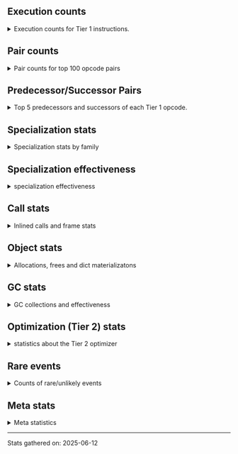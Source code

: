 ## Execution counts

<details>
<summary> Execution counts for Tier 1 instructions. </summary>


The "miss ratio" column shows the percentage of times the instruction
executed that it deoptimized. When this happens, the base unspecialized
instruction is not counted.

<table>
<thead>
<tr>
<th align="left">Name</th>
<th align="right">Base Count</th>
<th align="right">Head Count</th>
<th align="right">Change</th>
</tr>
</thead>
<tbody>
<tr>
<td align="left">NOT_TAKEN</td>
<td align="right">203,946</td>
<td align="right">174,742</td>
<td align="right">-14.3%</td>
</tr>
<tr>
<td align="left">UNPACK_SEQUENCE</td>
<td align="right">9,039</td>
<td align="right">8,944</td>
<td align="right">-1.1%</td>
</tr>
<tr>
<td align="left">CONTAINS_OP_DICT</td>
<td align="right">5,505,334</td>
<td align="right">5,534,718</td>
<td align="right">0.5%</td>
</tr>
<tr>
<td align="left">CALL_METHOD_DESCRIPTOR_FAST</td>
<td align="right">17,967,000</td>
<td align="right">17,876,732</td>
<td align="right">-0.5%</td>
</tr>
<tr>
<td align="left">YIELD_VALUE</td>
<td align="right">17,702,744</td>
<td align="right">17,617,718</td>
<td align="right">-0.5%</td>
</tr>
<tr>
<td align="left">FOR_ITER_GEN</td>
<td align="right">19,104,795</td>
<td align="right">19,018,976</td>
<td align="right">-0.4%</td>
</tr>
<tr>
<td align="left">CALL_KW</td>
<td align="right">1,442</td>
<td align="right">1,448</td>
<td align="right">0.4%</td>
</tr>
<tr>
<td align="left">POP_JUMP_IF_NONE</td>
<td align="right">9,479,951</td>
<td align="right">9,445,970</td>
<td align="right">-0.4%</td>
</tr>
<tr>
<td align="left">LOAD_ATTR_METHOD_WITH_VALUES</td>
<td align="right">34,407,464</td>
<td align="right">34,304,756</td>
<td align="right">-0.3%</td>
</tr>
<tr>
<td align="left">BUILD_SET</td>
<td align="right">41,226</td>
<td align="right">41,104</td>
<td align="right">-0.3%</td>
</tr>
<tr>
<td align="left">FOR_ITER</td>
<td align="right">45,903,230</td>
<td align="right">45,779,914</td>
<td align="right">-0.3%</td>
</tr>
<tr>
<td align="left">JUMP_BACKWARD_JIT</td>
<td align="right">57,617,136</td>
<td align="right">57,477,653</td>
<td align="right">-0.2%</td>
</tr>
<tr>
<td align="left">CONTAINS_OP</td>
<td align="right">10,897,765</td>
<td align="right">10,873,040</td>
<td align="right">-0.2%</td>
</tr>
<tr>
<td align="left">LOAD_DEREF</td>
<td align="right">53,309,930</td>
<td align="right">53,189,085</td>
<td align="right">-0.2%</td>
</tr>
<tr>
<td align="left">POP_TOP</td>
<td align="right">59,597,241</td>
<td align="right">59,465,836</td>
<td align="right">-0.2%</td>
</tr>
<tr>
<td align="left">IS_OP</td>
<td align="right">43,391,769</td>
<td align="right">43,298,027</td>
<td align="right">-0.2%</td>
</tr>
<tr>
<td align="left">UNPACK_SEQUENCE_TWO_TUPLE</td>
<td align="right">55,465,745</td>
<td align="right">55,348,058</td>
<td align="right">-0.2%</td>
</tr>
<tr>
<td align="left">STORE_FAST_STORE_FAST</td>
<td align="right">56,976,294</td>
<td align="right">56,858,239</td>
<td align="right">-0.2%</td>
</tr>
<tr>
<td align="left">ENTER_EXECUTOR</td>
<td align="right">28,541,253</td>
<td align="right">28,484,639</td>
<td align="right">-0.2%</td>
</tr>
<tr>
<td align="left">LOAD_ATTR_NONDESCRIPTOR_WITH_VALUES</td>
<td align="right">1,221,014</td>
<td align="right">1,223,171</td>
<td align="right">0.2%</td>
</tr>
<tr>
<td align="left">BINARY_OP</td>
<td align="right">44,754,786</td>
<td align="right">44,680,875</td>
<td align="right">-0.2%</td>
</tr>
<tr>
<td align="left">COMPARE_OP</td>
<td align="right">30,491,351</td>
<td align="right">30,457,126</td>
<td align="right">-0.1%</td>
</tr>
<tr>
<td align="left">COMPARE_OP_INT</td>
<td align="right">36,890,155</td>
<td align="right">36,930,111</td>
<td align="right">0.1%</td>
</tr>
<tr>
<td align="left">LOAD_COMMON_CONSTANT</td>
<td align="right">7,930,860</td>
<td align="right">7,922,819</td>
<td align="right">-0.1%</td>
</tr>
<tr>
<td align="left">SET_FUNCTION_ATTRIBUTE</td>
<td align="right">8,094,498</td>
<td align="right">8,086,537</td>
<td align="right">-0.1%</td>
</tr>
<tr>
<td align="left">MAKE_FUNCTION</td>
<td align="right">9,580,073</td>
<td align="right">9,571,805</td>
<td align="right">-0.1%</td>
</tr>
<tr>
<td align="left">EXTENDED_ARG</td>
<td align="right">18,130,850</td>
<td align="right">18,146,229</td>
<td align="right">0.1%</td>
</tr>
<tr>
<td align="left">RETURN_GENERATOR</td>
<td align="right">9,669,008</td>
<td align="right">9,660,856</td>
<td align="right">-0.1%</td>
</tr>
<tr>
<td align="left">CALL_PY_EXACT_ARGS</td>
<td align="right">51,452,501</td>
<td align="right">51,409,651</td>
<td align="right">-0.1%</td>
</tr>
<tr>
<td align="left">COPY</td>
<td align="right">11,481,261</td>
<td align="right">11,473,099</td>
<td align="right">-0.1%</td>
</tr>
<tr>
<td align="left">BINARY_OP_SUBSCR_LIST_SLICE</td>
<td align="right">7,111</td>
<td align="right">7,106</td>
<td align="right">-0.1%</td>
</tr>
<tr>
<td align="left">TO_BOOL_BOOL</td>
<td align="right">144,253,439</td>
<td align="right">144,156,161</td>
<td align="right">-0.1%</td>
</tr>
<tr>
<td align="left">JUMP_FORWARD</td>
<td align="right">12,425,130</td>
<td align="right">12,416,943</td>
<td align="right">-0.1%</td>
</tr>
<tr>
<td align="left">RESUME_CHECK</td>
<td align="right">199,244,040</td>
<td align="right">199,116,975</td>
<td align="right">-0.1%</td>
</tr>
<tr>
<td align="left">LOAD_GLOBAL</td>
<td align="right">18,059</td>
<td align="right">18,070</td>
<td align="right">0.1%</td>
</tr>
<tr>
<td align="left">UNARY_NOT</td>
<td align="right">4,176,445</td>
<td align="right">4,178,942</td>
<td align="right">0.1%</td>
</tr>
<tr>
<td align="left">BINARY_OP_SUBSCR_GETITEM</td>
<td align="right">20,688</td>
<td align="right">20,676</td>
<td align="right">-0.1%</td>
</tr>
<tr>
<td align="left">POP_JUMP_IF_FALSE</td>
<td align="right">220,504,755</td>
<td align="right">220,380,220</td>
<td align="right">-0.1%</td>
</tr>
<tr>
<td align="left">LOAD_FAST_LOAD_FAST</td>
<td align="right">5,977,452</td>
<td align="right">5,974,125</td>
<td align="right">-0.1%</td>
</tr>
<tr>
<td align="left">TO_BOOL_ALWAYS_TRUE</td>
<td align="right">171,964</td>
<td align="right">172,058</td>
<td align="right">0.1%</td>
</tr>
<tr>
<td align="left">RAISE_VARARGS</td>
<td align="right">83,130</td>
<td align="right">83,090</td>
<td align="right">-0.0%</td>
</tr>
<tr>
<td align="left">POP_JUMP_IF_TRUE</td>
<td align="right">57,833,028</td>
<td align="right">57,860,172</td>
<td align="right">0.0%</td>
</tr>
<tr>
<td align="left">BUILD_TUPLE</td>
<td align="right">38,727,313</td>
<td align="right">38,709,247</td>
<td align="right">-0.0%</td>
</tr>
<tr>
<td align="left">STORE_ATTR</td>
<td align="right">175,352</td>
<td align="right">175,276</td>
<td align="right">-0.0%</td>
</tr>
<tr>
<td align="left">LOAD_FAST_BORROW_LOAD_FAST_BORROW</td>
<td align="right">171,849,979</td>
<td align="right">171,776,022</td>
<td align="right">-0.0%</td>
</tr>
<tr>
<td align="left">CALL</td>
<td align="right">23,789</td>
<td align="right">23,799</td>
<td align="right">0.0%</td>
</tr>
<tr>
<td align="left">FOR_ITER_TUPLE</td>
<td align="right">15,010,683</td>
<td align="right">15,016,883</td>
<td align="right">0.0%</td>
</tr>
<tr>
<td align="left">BINARY_OP_SUBSCR_LIST_INT</td>
<td align="right">23,257,354</td>
<td align="right">23,247,805</td>
<td align="right">-0.0%</td>
</tr>
<tr>
<td align="left">LOAD_FAST_BORROW</td>
<td align="right">624,418,660</td>
<td align="right">624,183,094</td>
<td align="right">-0.0%</td>
</tr>
<tr>
<td align="left">LOAD_CONST</td>
<td align="right">148,049,296</td>
<td align="right">147,994,290</td>
<td align="right">-0.0%</td>
</tr>
<tr>
<td align="left">COPY_FREE_VARS</td>
<td align="right">24,750,669</td>
<td align="right">24,741,519</td>
<td align="right">-0.0%</td>
</tr>
<tr>
<td align="left">PUSH_NULL</td>
<td align="right">39,245,124</td>
<td align="right">39,231,654</td>
<td align="right">-0.0%</td>
</tr>
<tr>
<td align="left">CONTAINS_OP_SET</td>
<td align="right">79,550</td>
<td align="right">79,524</td>
<td align="right">-0.0%</td>
</tr>
<tr>
<td align="left">CALL_BOUND_METHOD_GENERAL</td>
<td align="right">165,669</td>
<td align="right">165,619</td>
<td align="right">-0.0%</td>
</tr>
<tr>
<td align="left">END_FOR</td>
<td align="right">2,995,651</td>
<td align="right">2,994,760</td>
<td align="right">-0.0%</td>
</tr>
<tr>
<td align="left">STORE_FAST_LOAD_FAST</td>
<td align="right">1,555,654</td>
<td align="right">1,555,198</td>
<td align="right">-0.0%</td>
</tr>
<tr>
<td align="left">GET_ITER</td>
<td align="right">44,886,300</td>
<td align="right">44,873,425</td>
<td align="right">-0.0%</td>
</tr>
<tr>
<td align="left">POP_ITER</td>
<td align="right">41,600,359</td>
<td align="right">41,589,294</td>
<td align="right">-0.0%</td>
</tr>
<tr>
<td align="left">TO_BOOL_LIST</td>
<td align="right">2,008,897</td>
<td align="right">2,008,396</td>
<td align="right">-0.0%</td>
</tr>
<tr>
<td align="left">CALL_LIST_APPEND</td>
<td align="right">18,019,617</td>
<td align="right">18,015,194</td>
<td align="right">-0.0%</td>
</tr>
<tr>
<td align="left">POP_JUMP_IF_NOT_NONE</td>
<td align="right">17,495,650</td>
<td align="right">17,491,375</td>
<td align="right">-0.0%</td>
</tr>
<tr>
<td align="left">LOAD_ATTR_NONDESCRIPTOR_NO_DICT</td>
<td align="right">44,988,620</td>
<td align="right">44,977,786</td>
<td align="right">-0.0%</td>
</tr>
<tr>
<td align="left">LIST_APPEND</td>
<td align="right">1,585,787</td>
<td align="right">1,585,413</td>
<td align="right">-0.0%</td>
</tr>
<tr>
<td align="left">LOAD_ATTR_MODULE</td>
<td align="right">495,197</td>
<td align="right">495,081</td>
<td align="right">-0.0%</td>
</tr>
<tr>
<td align="left">RETURN_VALUE</td>
<td align="right">181,876,749</td>
<td align="right">181,834,762</td>
<td align="right">-0.0%</td>
</tr>
<tr>
<td align="left">DICT_MERGE</td>
<td align="right">13,250,169</td>
<td align="right">13,247,157</td>
<td align="right">-0.0%</td>
</tr>
<tr>
<td align="left">CHECK_EXC_MATCH</td>
<td align="right">655,349</td>
<td align="right">655,208</td>
<td align="right">-0.0%</td>
</tr>
<tr>
<td align="left">POP_EXCEPT</td>
<td align="right">655,349</td>
<td align="right">655,208</td>
<td align="right">-0.0%</td>
</tr>
<tr>
<td align="left">PUSH_EXC_INFO</td>
<td align="right">655,349</td>
<td align="right">655,208</td>
<td align="right">-0.0%</td>
</tr>
<tr>
<td align="left">LIST_EXTEND</td>
<td align="right">1,029,155</td>
<td align="right">1,028,947</td>
<td align="right">-0.0%</td>
</tr>
<tr>
<td align="left">CALL_INTRINSIC_1</td>
<td align="right">1,030,046</td>
<td align="right">1,029,838</td>
<td align="right">-0.0%</td>
</tr>
<tr>
<td align="left">CALL_BUILTIN_CLASS</td>
<td align="right">6,813,993</td>
<td align="right">6,812,659</td>
<td align="right">-0.0%</td>
</tr>
<tr>
<td align="left">UNARY_NEGATIVE</td>
<td align="right">456,598</td>
<td align="right">456,517</td>
<td align="right">-0.0%</td>
</tr>
<tr>
<td align="left">UNPACK_SEQUENCE_TUPLE</td>
<td align="right">1,288,119</td>
<td align="right">1,287,904</td>
<td align="right">-0.0%</td>
</tr>
<tr>
<td align="left">LOAD_ATTR_CLASS</td>
<td align="right">1,389,867</td>
<td align="right">1,389,655</td>
<td align="right">-0.0%</td>
</tr>
<tr>
<td align="left">IMPORT_FROM</td>
<td align="right">6,590,200</td>
<td align="right">6,589,199</td>
<td align="right">-0.0%</td>
</tr>
<tr>
<td align="left">CALL_BUILTIN_O</td>
<td align="right">10,872,132</td>
<td align="right">10,870,482</td>
<td align="right">-0.0%</td>
</tr>
<tr>
<td align="left">BINARY_OP_EXTEND</td>
<td align="right">744,901</td>
<td align="right">744,791</td>
<td align="right">-0.0%</td>
</tr>
<tr>
<td align="left">LOAD_ATTR_INSTANCE_VALUE</td>
<td align="right">6,026,731</td>
<td align="right">6,025,857</td>
<td align="right">-0.0%</td>
</tr>
<tr>
<td align="left">IMPORT_NAME</td>
<td align="right">5,753,581</td>
<td align="right">5,752,751</td>
<td align="right">-0.0%</td>
</tr>
<tr>
<td align="left">LOAD_ATTR_METHOD_NO_DICT</td>
<td align="right">67,319,275</td>
<td align="right">67,309,946</td>
<td align="right">-0.0%</td>
</tr>
<tr>
<td align="left">BINARY_OP_SUBSCR_DICT</td>
<td align="right">2,588,773</td>
<td align="right">2,588,421</td>
<td align="right">-0.0%</td>
</tr>
<tr>
<td align="left">CALL_PY_GENERAL</td>
<td align="right">4,002,007</td>
<td align="right">4,001,466</td>
<td align="right">-0.0%</td>
</tr>
<tr>
<td align="left">STORE_ATTR_SLOT</td>
<td align="right">6,623,286</td>
<td align="right">6,622,395</td>
<td align="right">-0.0%</td>
</tr>
<tr>
<td align="left">STORE_DEREF</td>
<td align="right">6,786,422</td>
<td align="right">6,785,518</td>
<td align="right">-0.0%</td>
</tr>
<tr>
<td align="left">JUMP_BACKWARD_NO_JIT</td>
<td align="right">2,418,502</td>
<td align="right">2,418,186</td>
<td align="right">-0.0%</td>
</tr>
<tr>
<td align="left">CALL_ISINSTANCE</td>
<td align="right">48,076,211</td>
<td align="right">48,082,492</td>
<td align="right">0.0%</td>
</tr>
<tr>
<td align="left">STORE_SUBSCR</td>
<td align="right">2,585,511</td>
<td align="right">2,585,186</td>
<td align="right">-0.0%</td>
</tr>
<tr>
<td align="left">BINARY_OP_SUBTRACT_INT</td>
<td align="right">1,758,912</td>
<td align="right">1,758,699</td>
<td align="right">-0.0%</td>
</tr>
<tr>
<td align="left">MAKE_CELL</td>
<td align="right">4,497,586</td>
<td align="right">4,497,072</td>
<td align="right">-0.0%</td>
</tr>
<tr>
<td align="left">UNPACK_SEQUENCE_LIST</td>
<td align="right">141,401</td>
<td align="right">141,386</td>
<td align="right">-0.0%</td>
</tr>
<tr>
<td align="left">BINARY_OP_ADD_INT</td>
<td align="right">9,900,748</td>
<td align="right">9,899,719</td>
<td align="right">-0.0%</td>
</tr>
<tr>
<td align="left">STORE_SUBSCR_LIST_INT</td>
<td align="right">15,913,972</td>
<td align="right">15,912,464</td>
<td align="right">-0.0%</td>
</tr>
<tr>
<td align="left">LOAD_FAST</td>
<td align="right">62,203,555</td>
<td align="right">62,209,405</td>
<td align="right">0.0%</td>
</tr>
<tr>
<td align="left">GET_YIELD_FROM_ITER</td>
<td align="right">389,847</td>
<td align="right">389,883</td>
<td align="right">0.0%</td>
</tr>
<tr>
<td align="left">FOR_ITER_RANGE</td>
<td align="right">8,934,179</td>
<td align="right">8,933,355</td>
<td align="right">-0.0%</td>
</tr>
<tr>
<td align="left">FOR_ITER_LIST</td>
<td align="right">22,348,412</td>
<td align="right">22,350,167</td>
<td align="right">0.0%</td>
</tr>
<tr>
<td align="left">LOAD_SUPER_ATTR_ATTR</td>
<td align="right">942,672</td>
<td align="right">942,600</td>
<td align="right">-0.0%</td>
</tr>
<tr>
<td align="left">LOAD_ATTR</td>
<td align="right">59,898,891</td>
<td align="right">59,894,340</td>
<td align="right">-0.0%</td>
</tr>
<tr>
<td align="left">LOAD_ATTR_SLOT</td>
<td align="right">75,297,871</td>
<td align="right">75,292,299</td>
<td align="right">-0.0%</td>
</tr>
<tr>
<td align="left">NOP</td>
<td align="right">24,793,673</td>
<td align="right">24,791,857</td>
<td align="right">-0.0%</td>
</tr>
<tr>
<td align="left">LOAD_SMALL_INT</td>
<td align="right">49,110,119</td>
<td align="right">49,106,536</td>
<td align="right">-0.0%</td>
</tr>
<tr>
<td align="left">CALL_BOUND_METHOD_EXACT_ARGS</td>
<td align="right">18,631,256</td>
<td align="right">18,629,980</td>
<td align="right">-0.0%</td>
</tr>
<tr>
<td align="left">BUILD_LIST</td>
<td align="right">15,117,155</td>
<td align="right">15,116,191</td>
<td align="right">-0.0%</td>
</tr>
<tr>
<td align="left">LOAD_ATTR_PROPERTY</td>
<td align="right">21,707,535</td>
<td align="right">21,706,179</td>
<td align="right">-0.0%</td>
</tr>
<tr>
<td align="left">TO_BOOL_NONE</td>
<td align="right">2,007,607</td>
<td align="right">2,007,496</td>
<td align="right">-0.0%</td>
</tr>
<tr>
<td align="left">JUMP_BACKWARD_NO_INTERRUPT</td>
<td align="right">746,013</td>
<td align="right">745,973</td>
<td align="right">-0.0%</td>
</tr>
<tr>
<td align="left">STORE_FAST</td>
<td align="right">239,264,513</td>
<td align="right">239,251,883</td>
<td align="right">-0.0%</td>
</tr>
<tr>
<td align="left">INTERPRETER_EXIT</td>
<td align="right">78,732,752</td>
<td align="right">78,728,776</td>
<td align="right">-0.0%</td>
</tr>
<tr>
<td align="left">BINARY_OP_SUBSCR_TUPLE_INT</td>
<td align="right">6,744,523</td>
<td align="right">6,744,185</td>
<td align="right">-0.0%</td>
</tr>
<tr>
<td align="left">LOAD_GLOBAL_BUILTIN</td>
<td align="right">173,055,265</td>
<td align="right">173,046,754</td>
<td align="right">-0.0%</td>
</tr>
<tr>
<td align="left">SEND_GEN</td>
<td align="right">746,264</td>
<td align="right">746,300</td>
<td align="right">0.0%</td>
</tr>
<tr>
<td align="left">CALL_KW_PY</td>
<td align="right">7,541,491</td>
<td align="right">7,541,146</td>
<td align="right">-0.0%</td>
</tr>
<tr>
<td align="left">COMPARE_OP_STR</td>
<td align="right">10,921,104</td>
<td align="right">10,920,617</td>
<td align="right">-0.0%</td>
</tr>
<tr>
<td align="left">EXIT_INIT_CHECK</td>
<td align="right">654,446</td>
<td align="right">654,418</td>
<td align="right">-0.0%</td>
</tr>
<tr>
<td align="left">CALL_ALLOC_AND_ENTER_INIT</td>
<td align="right">654,462</td>
<td align="right">654,434</td>
<td align="right">-0.0%</td>
</tr>
<tr>
<td align="left">LOAD_ATTR_CLASS_WITH_METACLASS_CHECK</td>
<td align="right">2,618,112</td>
<td align="right">2,618,000</td>
<td align="right">-0.0%</td>
</tr>
<tr>
<td align="left">SWAP</td>
<td align="right">32,100,343</td>
<td align="right">32,098,979</td>
<td align="right">-0.0%</td>
</tr>
<tr>
<td align="left">TO_BOOL_INT</td>
<td align="right">15,568,006</td>
<td align="right">15,567,346</td>
<td align="right">-0.0%</td>
</tr>
<tr>
<td align="left">CALL_BUILTIN_FAST</td>
<td align="right">33,138,575</td>
<td align="right">33,137,228</td>
<td align="right">-0.0%</td>
</tr>
<tr>
<td align="left">CALL_METHOD_DESCRIPTOR_O</td>
<td align="right">13,936,866</td>
<td align="right">13,936,325</td>
<td align="right">-0.0%</td>
</tr>
<tr>
<td align="left">CALL_FUNCTION_EX</td>
<td align="right">21,977,650</td>
<td align="right">21,976,804</td>
<td align="right">-0.0%</td>
</tr>
<tr>
<td align="left">CALL_TYPE_1</td>
<td align="right">11,271,114</td>
<td align="right">11,270,692</td>
<td align="right">-0.0%</td>
</tr>
<tr>
<td align="left">STORE_ATTR_INSTANCE_VALUE</td>
<td align="right">2,281,482</td>
<td align="right">2,281,402</td>
<td align="right">-0.0%</td>
</tr>
<tr>
<td align="left">LOAD_GLOBAL_MODULE</td>
<td align="right">85,991,625</td>
<td align="right">85,994,484</td>
<td align="right">0.0%</td>
</tr>
<tr>
<td align="left">TO_BOOL</td>
<td align="right">9,778,045</td>
<td align="right">9,777,721</td>
<td align="right">-0.0%</td>
</tr>
<tr>
<td align="left">CALL_METHOD_DESCRIPTOR_NOARGS</td>
<td align="right">21,006,089</td>
<td align="right">21,005,419</td>
<td align="right">-0.0%</td>
</tr>
<tr>
<td align="left">CALL_NON_PY_GENERAL</td>
<td align="right">15,881,832</td>
<td align="right">15,881,338</td>
<td align="right">-0.0%</td>
</tr>
<tr>
<td align="left">CALL_KW_NON_PY</td>
<td align="right">598,541</td>
<td align="right">598,526</td>
<td align="right">-0.0%</td>
</tr>
<tr>
<td align="left">CALL_LEN</td>
<td align="right">21,985,885</td>
<td align="right">21,985,353</td>
<td align="right">-0.0%</td>
</tr>
<tr>
<td align="left">COMPARE_OP_FLOAT</td>
<td align="right">427,552</td>
<td align="right">427,542</td>
<td align="right">-0.0%</td>
</tr>
<tr>
<td align="left">LOAD_FAST_AND_CLEAR</td>
<td align="right">11,038,513</td>
<td align="right">11,038,302</td>
<td align="right">-0.0%</td>
</tr>
<tr>
<td align="left">BUILD_MAP</td>
<td align="right">21,661,107</td>
<td align="right">21,660,731</td>
<td align="right">-0.0%</td>
</tr>
<tr>
<td align="left">MAP_ADD</td>
<td align="right">3,728,051</td>
<td align="right">3,728,111</td>
<td align="right">0.0%</td>
</tr>
<tr>
<td align="left">CALL_BUILTIN_FAST_WITH_KEYWORDS</td>
<td align="right">4,469,342</td>
<td align="right">4,469,273</td>
<td align="right">-0.0%</td>
</tr>
<tr>
<td align="left">BINARY_OP_MULTIPLY_INT</td>
<td align="right">2,195,136</td>
<td align="right">2,195,107</td>
<td align="right">-0.0%</td>
</tr>
<tr>
<td align="left">LOAD_FAST_CHECK</td>
<td align="right">1,244,536</td>
<td align="right">1,244,522</td>
<td align="right">-0.0%</td>
</tr>
<tr>
<td align="left">STORE_SUBSCR_DICT</td>
<td align="right">1,754,539</td>
<td align="right">1,754,524</td>
<td align="right">-0.0%</td>
</tr>
<tr>
<td align="left">LOAD_SUPER_ATTR_METHOD</td>
<td align="right">1,323,318</td>
<td align="right">1,323,309</td>
<td align="right">-0.0%</td>
</tr>
<tr>
<td align="left">CALL_TUPLE_1</td>
<td align="right">4,585,926</td>
<td align="right">4,585,924</td>
<td align="right">-0.0%</td>
</tr>
<tr>
<td align="left">DELETE_FAST</td>
<td align="right">1,036,043</td>
<td align="right">1,036,043</td>
<td align="right">0.0%</td>
</tr>
<tr>
<td align="left">BINARY_OP_ADD_UNICODE</td>
<td align="right">388,827</td>
<td align="right">388,827</td>
<td align="right">0.0%</td>
</tr>
<tr>
<td align="left">END_SEND</td>
<td align="right">372,870</td>
<td align="right">372,870</td>
<td align="right">0.0%</td>
</tr>
<tr>
<td align="left">TO_BOOL_STR</td>
<td align="right">341,720</td>
<td align="right">341,720</td>
<td align="right">0.0%</td>
</tr>
<tr>
<td align="left">SEND</td>
<td align="right">270,096</td>
<td align="right">270,096</td>
<td align="right">0.0%</td>
</tr>
<tr>
<td align="left">FORMAT_SIMPLE</td>
<td align="right">178,534</td>
<td align="right">178,534</td>
<td align="right">0.0%</td>
</tr>
<tr>
<td align="left">CONVERT_VALUE</td>
<td align="right">178,532</td>
<td align="right">178,532</td>
<td align="right">0.0%</td>
</tr>
<tr>
<td align="left">CALL_STR_1</td>
<td align="right">133,724</td>
<td align="right">133,724</td>
<td align="right">0.0%</td>
</tr>
<tr>
<td align="left">BUILD_STRING</td>
<td align="right">89,009</td>
<td align="right">89,009</td>
<td align="right">0.0%</td>
</tr>
<tr>
<td align="left">SET_ADD</td>
<td align="right">14,629</td>
<td align="right">14,629</td>
<td align="right">0.0%</td>
</tr>
<tr>
<td align="left">BINARY_SLICE</td>
<td align="right">12,037</td>
<td align="right">12,037</td>
<td align="right">0.0%</td>
</tr>
<tr>
<td align="left">STORE_NAME</td>
<td align="right">9,212</td>
<td align="right">9,212</td>
<td align="right">0.0%</td>
</tr>
<tr>
<td align="left">LOAD_NAME</td>
<td align="right">8,941</td>
<td align="right">8,941</td>
<td align="right">0.0%</td>
</tr>
<tr>
<td align="left">BINARY_OP_SUBSCR_STR_INT</td>
<td align="right">5,550</td>
<td align="right">5,550</td>
<td align="right">0.0%</td>
</tr>
<tr>
<td align="left">LOAD_SPECIAL</td>
<td align="right">4,150</td>
<td align="right">4,150</td>
<td align="right">0.0%</td>
</tr>
<tr>
<td align="left">RESUME</td>
<td align="right">2,963</td>
<td align="right">2,963</td>
<td align="right">0.0%</td>
</tr>
<tr>
<td align="left">CALL_METHOD_DESCRIPTOR_FAST_WITH_KEYWORDS</td>
<td align="right">2,645</td>
<td align="right">2,645</td>
<td align="right">0.0%</td>
</tr>
<tr>
<td align="left">RERAISE</td>
<td align="right">1,679</td>
<td align="right">1,679</td>
<td align="right">0.0%</td>
</tr>
<tr>
<td align="left">DELETE_SUBSCR</td>
<td align="right">1,055</td>
<td align="right">1,055</td>
<td align="right">0.0%</td>
</tr>
<tr>
<td align="left">JUMP_BACKWARD</td>
<td align="right">997</td>
<td align="right">997</td>
<td align="right">0.0%</td>
</tr>
<tr>
<td align="left">STORE_SLICE</td>
<td align="right">591</td>
<td align="right">591</td>
<td align="right">0.0%</td>
</tr>
<tr>
<td align="left">BINARY_OP_SUBTRACT_FLOAT</td>
<td align="right">447</td>
<td align="right">447</td>
<td align="right">0.0%</td>
</tr>
<tr>
<td align="left">CALL_KW_BOUND_METHOD</td>
<td align="right">394</td>
<td align="right">394</td>
<td align="right">0.0%</td>
</tr>
<tr>
<td align="left">BINARY_OP_ADD_FLOAT</td>
<td align="right">255</td>
<td align="right">255</td>
<td align="right">0.0%</td>
</tr>
<tr>
<td align="left">BUILD_SLICE</td>
<td align="right">200</td>
<td align="right">200</td>
<td align="right">0.0%</td>
</tr>
<tr>
<td align="left">LOAD_BUILD_CLASS</td>
<td align="right">133</td>
<td align="right">133</td>
<td align="right">0.0%</td>
</tr>
<tr>
<td align="left">LOAD_LOCALS</td>
<td align="right">127</td>
<td align="right">127</td>
<td align="right">0.0%</td>
</tr>
<tr>
<td align="left">BINARY_OP_INPLACE_ADD_UNICODE</td>
<td align="right">102</td>
<td align="right">102</td>
<td align="right">0.0%</td>
</tr>
<tr>
<td align="left">LOAD_ATTR_METHOD_LAZY_DICT</td>
<td align="right">92</td>
<td align="right">92</td>
<td align="right">0.0%</td>
</tr>
<tr>
<td align="left">LOAD_SUPER_ATTR</td>
<td align="right">60</td>
<td align="right">60</td>
<td align="right">0.0%</td>
</tr>
<tr>
<td align="left">DELETE_NAME</td>
<td align="right">6</td>
<td align="right">6</td>
<td align="right">0.0%</td>
</tr>
<tr>
<td align="left">BINARY_OP_MULTIPLY_FLOAT</td>
<td align="right">3</td>
<td align="right">3</td>
<td align="right">0.0%</td>
</tr>
<tr>
<td align="left">DICT_UPDATE</td>
<td align="right">1</td>
<td align="right">1</td>
<td align="right">0.0%</td>
</tr>
<tr>
<td align="left">STORE_GLOBAL</td>
<td align="right">1</td>
<td align="right">1</td>
<td align="right">0.0%</td>
</tr>
</tbody>
</table>


</details>

## Pair counts

<details>
<summary> Pair counts for top 100 opcode pairs </summary>


Pairs of specialized operations that deoptimize and are then followed by
the corresponding unspecialized instruction are not counted as pairs.

Not included in comparative output.


</details>

## Predecessor/Successor Pairs

<details>
<summary> Top 5 predecessors and successors of each Tier 1 opcode. </summary>


This does not include the unspecialized instructions that occur after a
specialized instruction deoptimizes.

Not included in comparative output.


</details>

## Specialization stats

<details>
<summary> Specialization stats by family </summary>

### BINARY_OP

<details>
<summary> specialization stats for BINARY_OP family </summary>

<table>
<thead>
<tr>
<th align="left">Kind</th>
<th align="right">Base Count</th>
<th align="right">Base Ratio</th>
<th align="right">Head Count</th>
<th align="right">Head Ratio</th>
<th align="right">Change</th>
</tr>
</thead>
<tbody>
<tr>
<td align="left">
miss
<details>
<summary>ⓘ</summary>

Specialized instructions that deopt.
</details>
</td>
<td align="right">60,474</td>
<td align="right">0.1%</td>
<td align="right">60,614</td>
<td align="right">0.1%</td>
<td align="right">0.2%</td>
</tr>
<tr>
<td align="left">
deferred
<details>
<summary>ⓘ</summary>

Lists the number of "deferred" (i.e. not specialized) instructions executed.
</details>
</td>
<td align="right">44,723,787</td>
<td align="right">38.5%</td>
<td align="right">44,649,930</td>
<td align="right">38.5%</td>
<td align="right">-0.2%</td>
</tr>
<tr>
<td align="left">
hit
<details>
<summary>ⓘ</summary>

Specialized instructions that complete.
</details>
</td>
<td align="right">71,233,364</td>
<td align="right">61.4%</td>
<td align="right">71,212,050</td>
<td align="right">61.4%</td>
<td align="right">-0.0%</td>
</tr>
</tbody>
</table>

<table>
<thead>
<tr>
<th align="left">Success</th>
<th align="right">Base Count</th>
<th align="right">Base Ratio</th>
<th align="right">Head Count</th>
<th align="right">Head Ratio</th>
<th align="right">Change</th>
</tr>
</thead>
<tbody>
<tr>
<td align="left">Failure</td>
<td align="right">28,872</td>
<td align="right">89.8%</td>
<td align="right">28,819</td>
<td align="right">89.8%</td>
<td align="right">-0.2%</td>
</tr>
<tr>
<td align="left">Success</td>
<td align="right">3,273</td>
<td align="right">10.2%</td>
<td align="right">3,270</td>
<td align="right">10.2%</td>
<td align="right">-0.1%</td>
</tr>
</tbody>
</table>

<table>
<thead>
<tr>
<th align="left">Failure kind</th>
<th align="right">Base Count</th>
<th align="right">Base Ratio</th>
<th align="right">Head Count</th>
<th align="right">Head Ratio</th>
<th align="right">Change</th>
</tr>
</thead>
<tbody>
<tr>
<td align="left">and int</td>
<td align="right">3,916</td>
<td align="right">13.6%</td>
<td align="right">3,878</td>
<td align="right">13.5%</td>
<td align="right">-1.0%</td>
</tr>
<tr>
<td align="left">subscr</td>
<td align="right">4,576</td>
<td align="right">15.8%</td>
<td align="right">4,550</td>
<td align="right">15.8%</td>
<td align="right">-0.6%</td>
</tr>
<tr>
<td align="left">subtract different types</td>
<td align="right">571</td>
<td align="right">2.0%</td>
<td align="right">568</td>
<td align="right">2.0%</td>
<td align="right">-0.5%</td>
</tr>
<tr>
<td align="left">rshift</td>
<td align="right">1,207</td>
<td align="right">4.2%</td>
<td align="right">1,213</td>
<td align="right">4.2%</td>
<td align="right">0.5%</td>
</tr>
<tr>
<td align="left">add different types</td>
<td align="right">1,008</td>
<td align="right">3.5%</td>
<td align="right">1,004</td>
<td align="right">3.5%</td>
<td align="right">-0.4%</td>
</tr>
<tr>
<td align="left">remainder</td>
<td align="right">705</td>
<td align="right">2.4%</td>
<td align="right">707</td>
<td align="right">2.5%</td>
<td align="right">0.3%</td>
</tr>
<tr>
<td align="left">add other</td>
<td align="right">2,891</td>
<td align="right">10.0%</td>
<td align="right">2,897</td>
<td align="right">10.1%</td>
<td align="right">0.2%</td>
</tr>
<tr>
<td align="left">subscr defaultdict</td>
<td align="right">1,759</td>
<td align="right">6.1%</td>
<td align="right">1,762</td>
<td align="right">6.1%</td>
<td align="right">0.2%</td>
</tr>
<tr>
<td align="left">subscr tuple slice</td>
<td align="right">623</td>
<td align="right">2.2%</td>
<td align="right">624</td>
<td align="right">2.2%</td>
<td align="right">0.2%</td>
</tr>
<tr>
<td align="left">subtract other</td>
<td align="right">3,221</td>
<td align="right">11.2%</td>
<td align="right">3,221</td>
<td align="right">11.2%</td>
<td align="right">0.0%</td>
</tr>
<tr>
<td align="left">or</td>
<td align="right">2,225</td>
<td align="right">7.7%</td>
<td align="right">2,225</td>
<td align="right">7.7%</td>
<td align="right">0.0%</td>
</tr>
<tr>
<td align="left">multiply different types</td>
<td align="right">2,142</td>
<td align="right">7.4%</td>
<td align="right">2,142</td>
<td align="right">7.4%</td>
<td align="right">0.0%</td>
</tr>
<tr>
<td align="left">true divide different types</td>
<td align="right">1,086</td>
<td align="right">3.8%</td>
<td align="right">1,086</td>
<td align="right">3.8%</td>
<td align="right">0.0%</td>
</tr>
<tr>
<td align="left">power</td>
<td align="right">982</td>
<td align="right">3.4%</td>
<td align="right">982</td>
<td align="right">3.4%</td>
<td align="right">0.0%</td>
</tr>
<tr>
<td align="left">multiply other</td>
<td align="right">716</td>
<td align="right">2.5%</td>
<td align="right">716</td>
<td align="right">2.5%</td>
<td align="right">0.0%</td>
</tr>
<tr>
<td align="left">out of range</td>
<td align="right">422</td>
<td align="right">1.5%</td>
<td align="right">422</td>
<td align="right">1.5%</td>
<td align="right">0.0%</td>
</tr>
<tr>
<td align="left">floor divide</td>
<td align="right">363</td>
<td align="right">1.3%</td>
<td align="right">363</td>
<td align="right">1.3%</td>
<td align="right">0.0%</td>
</tr>
<tr>
<td align="left">and other</td>
<td align="right">212</td>
<td align="right">0.7%</td>
<td align="right">212</td>
<td align="right">0.7%</td>
<td align="right">0.0%</td>
</tr>
<tr>
<td align="left">true divide other</td>
<td align="right">155</td>
<td align="right">0.5%</td>
<td align="right">155</td>
<td align="right">0.5%</td>
<td align="right">0.0%</td>
</tr>
<tr>
<td align="left">lshift</td>
<td align="right">91</td>
<td align="right">0.3%</td>
<td align="right">91</td>
<td align="right">0.3%</td>
<td align="right">0.0%</td>
</tr>
<tr>
<td align="left">subscr array</td>
<td align="right">1</td>
<td align="right">0.0%</td>
<td align="right">1</td>
<td align="right">0.0%</td>
<td align="right">0.0%</td>
</tr>
</tbody>
</table>


</details>

### BINARY_SLICE

<details>
<summary> specialization stats for BINARY_SLICE family </summary>

<table>
<thead>
<tr>
<th align="left">Kind</th>
<th align="right">Base Count</th>
<th align="right">Base Ratio</th>
<th align="right">Head Count</th>
<th align="right">Head Ratio</th>
<th align="right">Change</th>
</tr>
</thead>
<tbody>
<tr>
<td align="left">
deferred
<details>
<summary>ⓘ</summary>

Lists the number of "deferred" (i.e. not specialized) instructions executed.
</details>
</td>
<td align="right">12,037</td>
<td align="right">100.0%</td>
<td align="right">12,037</td>
<td align="right">100.0%</td>
<td align="right">0.0%</td>
</tr>
</tbody>
</table>


</details>

### CALL

<details>
<summary> specialization stats for CALL family </summary>

<table>
<thead>
<tr>
<th align="left">Kind</th>
<th align="right">Base Count</th>
<th align="right">Base Ratio</th>
<th align="right">Head Count</th>
<th align="right">Head Ratio</th>
<th align="right">Change</th>
</tr>
</thead>
<tbody>
<tr>
<td align="left">
miss
<details>
<summary>ⓘ</summary>

Specialized instructions that deopt.
</details>
</td>
<td align="right">36,521,635</td>
<td align="right">11.7%</td>
<td align="right">36,433,968</td>
<td align="right">11.6%</td>
<td align="right">-0.2%</td>
</tr>
<tr>
<td align="left">
deferred
<details>
<summary>ⓘ</summary>

Lists the number of "deferred" (i.e. not specialized) instructions executed.
</details>
</td>
<td align="right">35,841,074</td>
<td align="right">11.5%</td>
<td align="right">35,755,044</td>
<td align="right">11.4%</td>
<td align="right">-0.2%</td>
</tr>
<tr>
<td align="left">
hit
<details>
<summary>ⓘ</summary>

Specialized instructions that complete.
</details>
</td>
<td align="right">276,430,744</td>
<td align="right">88.3%</td>
<td align="right">276,374,860</td>
<td align="right">88.3%</td>
<td align="right">-0.0%</td>
</tr>
</tbody>
</table>

<table>
<thead>
<tr>
<th align="left">Success</th>
<th align="right">Base Count</th>
<th align="right">Base Ratio</th>
<th align="right">Head Count</th>
<th align="right">Head Ratio</th>
<th align="right">Change</th>
</tr>
</thead>
<tbody>
<tr>
<td align="left">Success</td>
<td align="right">704,350</td>
<td align="right">100.0%</td>
<td align="right">702,723</td>
<td align="right">100.0%</td>
<td align="right">-0.2%</td>
</tr>
<tr>
<td align="left">Failure</td>
<td align="right">0</td>
<td align="right">0.0%</td>
<td align="right">0</td>
<td align="right">0.0%</td>
<td align="right"></td>
</tr>
</tbody>
</table>


</details>

### CALL_KW

<details>
<summary> specialization stats for CALL_KW family </summary>

<table>
<thead>
<tr>
<th align="left">Kind</th>
<th align="right">Base Count</th>
<th align="right">Base Ratio</th>
<th align="right">Head Count</th>
<th align="right">Head Ratio</th>
<th align="right">Change</th>
</tr>
</thead>
<tbody>
<tr>
<td align="left">
deferred
<details>
<summary>ⓘ</summary>

Lists the number of "deferred" (i.e. not specialized) instructions executed.
</details>
</td>
<td align="right">3,183</td>
<td align="right">74.9%</td>
<td align="right">3,183</td>
<td align="right">74.8%</td>
<td align="right">0.0%</td>
</tr>
<tr>
<td align="left">
miss
<details>
<summary>ⓘ</summary>

Specialized instructions that deopt.
</details>
</td>
<td align="right">2,805</td>
<td align="right">66.0%</td>
<td align="right">2,805</td>
<td align="right">66.0%</td>
<td align="right">0.0%</td>
</tr>
</tbody>
</table>

<table>
<thead>
<tr>
<th align="left">Success</th>
<th align="right">Base Count</th>
<th align="right">Base Ratio</th>
<th align="right">Head Count</th>
<th align="right">Head Ratio</th>
<th align="right">Change</th>
</tr>
</thead>
<tbody>
<tr>
<td align="left">Success</td>
<td align="right">1,064</td>
<td align="right">100.0%</td>
<td align="right">1,070</td>
<td align="right">100.0%</td>
<td align="right">0.6%</td>
</tr>
<tr>
<td align="left">Failure</td>
<td align="right">0</td>
<td align="right">0.0%</td>
<td align="right">0</td>
<td align="right">0.0%</td>
<td align="right"></td>
</tr>
</tbody>
</table>


</details>

### COMPARE_OP

<details>
<summary> specialization stats for COMPARE_OP family </summary>

<table>
<thead>
<tr>
<th align="left">Kind</th>
<th align="right">Base Count</th>
<th align="right">Base Ratio</th>
<th align="right">Head Count</th>
<th align="right">Head Ratio</th>
<th align="right">Change</th>
</tr>
</thead>
<tbody>
<tr>
<td align="left">
deferred
<details>
<summary>ⓘ</summary>

Lists the number of "deferred" (i.e. not specialized) instructions executed.
</details>
</td>
<td align="right">30,452,738</td>
<td align="right">37.2%</td>
<td align="right">30,418,539</td>
<td align="right">37.1%</td>
<td align="right">-0.1%</td>
</tr>
<tr>
<td align="left">
miss
<details>
<summary>ⓘ</summary>

Specialized instructions that deopt.
</details>
</td>
<td align="right">409,616</td>
<td align="right">0.5%</td>
<td align="right">409,676</td>
<td align="right">0.5%</td>
<td align="right">0.0%</td>
</tr>
<tr>
<td align="left">
hit
<details>
<summary>ⓘ</summary>

Specialized instructions that complete.
</details>
</td>
<td align="right">51,033,539</td>
<td align="right">62.3%</td>
<td align="right">51,031,610</td>
<td align="right">62.3%</td>
<td align="right">-0.0%</td>
</tr>
</tbody>
</table>

<table>
<thead>
<tr>
<th align="left">Success</th>
<th align="right">Base Count</th>
<th align="right">Base Ratio</th>
<th align="right">Head Count</th>
<th align="right">Head Ratio</th>
<th align="right">Change</th>
</tr>
</thead>
<tbody>
<tr>
<td align="left">Failure</td>
<td align="right">37,457</td>
<td align="right">80.9%</td>
<td align="right">37,424</td>
<td align="right">80.9%</td>
<td align="right">-0.1%</td>
</tr>
<tr>
<td align="left">Success</td>
<td align="right">8,829</td>
<td align="right">19.1%</td>
<td align="right">8,836</td>
<td align="right">19.1%</td>
<td align="right">0.1%</td>
</tr>
</tbody>
</table>

<table>
<thead>
<tr>
<th align="left">Failure kind</th>
<th align="right">Base Count</th>
<th align="right">Base Ratio</th>
<th align="right">Head Count</th>
<th align="right">Head Ratio</th>
<th align="right">Change</th>
</tr>
</thead>
<tbody>
<tr>
<td align="left">bool</td>
<td align="right">1,459</td>
<td align="right">3.9%</td>
<td align="right">1,445</td>
<td align="right">3.9%</td>
<td align="right">-1.0%</td>
</tr>
<tr>
<td align="left">baseobject</td>
<td align="right">116</td>
<td align="right">0.3%</td>
<td align="right">115</td>
<td align="right">0.3%</td>
<td align="right">-0.9%</td>
</tr>
<tr>
<td align="left">different types</td>
<td align="right">4,271</td>
<td align="right">11.4%</td>
<td align="right">4,254</td>
<td align="right">11.4%</td>
<td align="right">-0.4%</td>
</tr>
<tr>
<td align="left">tuple</td>
<td align="right">3,153</td>
<td align="right">8.4%</td>
<td align="right">3,159</td>
<td align="right">8.4%</td>
<td align="right">0.2%</td>
</tr>
<tr>
<td align="left">big int</td>
<td align="right">14,108</td>
<td align="right">37.7%</td>
<td align="right">14,102</td>
<td align="right">37.7%</td>
<td align="right">-0.0%</td>
</tr>
<tr>
<td align="left">other</td>
<td align="right">6,461</td>
<td align="right">17.2%</td>
<td align="right">6,460</td>
<td align="right">17.3%</td>
<td align="right">-0.0%</td>
</tr>
<tr>
<td align="left">string</td>
<td align="right">7,480</td>
<td align="right">20.0%</td>
<td align="right">7,480</td>
<td align="right">20.0%</td>
<td align="right">0.0%</td>
</tr>
<tr>
<td align="left">float long</td>
<td align="right">138</td>
<td align="right">0.4%</td>
<td align="right">138</td>
<td align="right">0.4%</td>
<td align="right">0.0%</td>
</tr>
<tr>
<td align="left">set</td>
<td align="right">136</td>
<td align="right">0.4%</td>
<td align="right">136</td>
<td align="right">0.4%</td>
<td align="right">0.0%</td>
</tr>
<tr>
<td align="left">list</td>
<td align="right">91</td>
<td align="right">0.2%</td>
<td align="right">91</td>
<td align="right">0.2%</td>
<td align="right">0.0%</td>
</tr>
<tr>
<td align="left">long float</td>
<td align="right">44</td>
<td align="right">0.1%</td>
<td align="right">44</td>
<td align="right">0.1%</td>
<td align="right">0.0%</td>
</tr>
</tbody>
</table>


</details>

### CONTAINS_OP

<details>
<summary> specialization stats for CONTAINS_OP family </summary>

<table>
<thead>
<tr>
<th align="left">Kind</th>
<th align="right">Base Count</th>
<th align="right">Base Ratio</th>
<th align="right">Head Count</th>
<th align="right">Head Ratio</th>
<th align="right">Change</th>
</tr>
</thead>
<tbody>
<tr>
<td align="left">
deferred
<details>
<summary>ⓘ</summary>

Lists the number of "deferred" (i.e. not specialized) instructions executed.
</details>
</td>
<td align="right">10,892,247</td>
<td align="right">31.7%</td>
<td align="right">10,867,521</td>
<td align="right">31.6%</td>
<td align="right">-0.2%</td>
</tr>
<tr>
<td align="left">
hit
<details>
<summary>ⓘ</summary>

Specialized instructions that complete.
</details>
</td>
<td align="right">23,500,928</td>
<td align="right">68.3%</td>
<td align="right">23,500,268</td>
<td align="right">68.4%</td>
<td align="right">-0.0%</td>
</tr>
<tr>
<td align="left">
miss
<details>
<summary>ⓘ</summary>

Specialized instructions that deopt.
</details>
</td>
<td align="right">1,020</td>
<td align="right">0.0%</td>
<td align="right">1,020</td>
<td align="right">0.0%</td>
<td align="right">0.0%</td>
</tr>
</tbody>
</table>

<table>
<thead>
<tr>
<th align="left">Success</th>
<th align="right">Base Count</th>
<th align="right">Base Ratio</th>
<th align="right">Head Count</th>
<th align="right">Head Ratio</th>
<th align="right">Change</th>
</tr>
</thead>
<tbody>
<tr>
<td align="left">Failure</td>
<td align="right">5,393</td>
<td align="right">97.7%</td>
<td align="right">5,394</td>
<td align="right">97.7%</td>
<td align="right">0.0%</td>
</tr>
<tr>
<td align="left">Success</td>
<td align="right">125</td>
<td align="right">2.3%</td>
<td align="right">125</td>
<td align="right">2.3%</td>
<td align="right">0.0%</td>
</tr>
</tbody>
</table>

<table>
<thead>
<tr>
<th align="left">Failure kind</th>
<th align="right">Base Count</th>
<th align="right">Base Ratio</th>
<th align="right">Head Count</th>
<th align="right">Head Ratio</th>
<th align="right">Change</th>
</tr>
</thead>
<tbody>
<tr>
<td align="left">tuple</td>
<td align="right">1,467</td>
<td align="right">27.2%</td>
<td align="right">1,472</td>
<td align="right">27.3%</td>
<td align="right">0.3%</td>
</tr>
<tr>
<td align="left">other</td>
<td align="right">3,445</td>
<td align="right">63.9%</td>
<td align="right">3,441</td>
<td align="right">63.8%</td>
<td align="right">-0.1%</td>
</tr>
<tr>
<td align="left">list</td>
<td align="right">299</td>
<td align="right">5.5%</td>
<td align="right">299</td>
<td align="right">5.5%</td>
<td align="right">0.0%</td>
</tr>
<tr>
<td align="left">str</td>
<td align="right">182</td>
<td align="right">3.4%</td>
<td align="right">182</td>
<td align="right">3.4%</td>
<td align="right">0.0%</td>
</tr>
</tbody>
</table>


</details>

### FOR_ITER

<details>
<summary> specialization stats for FOR_ITER family </summary>

<table>
<thead>
<tr>
<th align="left">Kind</th>
<th align="right">Base Count</th>
<th align="right">Base Ratio</th>
<th align="right">Head Count</th>
<th align="right">Head Ratio</th>
<th align="right">Change</th>
</tr>
</thead>
<tbody>
<tr>
<td align="left">
miss
<details>
<summary>ⓘ</summary>

Specialized instructions that deopt.
</details>
</td>
<td align="right">1,234,516</td>
<td align="right">1.1%</td>
<td align="right">1,238,590</td>
<td align="right">1.1%</td>
<td align="right">0.3%</td>
</tr>
<tr>
<td align="left">
deferred
<details>
<summary>ⓘ</summary>

Lists the number of "deferred" (i.e. not specialized) instructions executed.
</details>
</td>
<td align="right">45,851,073</td>
<td align="right">41.2%</td>
<td align="right">45,727,787</td>
<td align="right">41.2%</td>
<td align="right">-0.3%</td>
</tr>
<tr>
<td align="left">
hit
<details>
<summary>ⓘ</summary>

Specialized instructions that complete.
</details>
</td>
<td align="right">64,163,553</td>
<td align="right">57.6%</td>
<td align="right">64,080,791</td>
<td align="right">57.7%</td>
<td align="right">-0.1%</td>
</tr>
</tbody>
</table>

<table>
<thead>
<tr>
<th align="left">Success</th>
<th align="right">Base Count</th>
<th align="right">Base Ratio</th>
<th align="right">Head Count</th>
<th align="right">Head Ratio</th>
<th align="right">Change</th>
</tr>
</thead>
<tbody>
<tr>
<td align="left">Success</td>
<td align="right">24,004</td>
<td align="right">31.9%</td>
<td align="right">24,071</td>
<td align="right">31.9%</td>
<td align="right">0.3%</td>
</tr>
<tr>
<td align="left">Failure</td>
<td align="right">51,361</td>
<td align="right">68.1%</td>
<td align="right">51,334</td>
<td align="right">68.1%</td>
<td align="right">-0.1%</td>
</tr>
</tbody>
</table>

<table>
<thead>
<tr>
<th align="left">Failure kind</th>
<th align="right">Base Count</th>
<th align="right">Base Ratio</th>
<th align="right">Head Count</th>
<th align="right">Head Ratio</th>
<th align="right">Change</th>
</tr>
</thead>
<tbody>
<tr>
<td align="left">set</td>
<td align="right">6,367</td>
<td align="right">12.4%</td>
<td align="right">6,320</td>
<td align="right">12.3%</td>
<td align="right">-0.7%</td>
</tr>
<tr>
<td align="left">enumerate</td>
<td align="right">1,360</td>
<td align="right">2.6%</td>
<td align="right">1,358</td>
<td align="right">2.6%</td>
<td align="right">-0.1%</td>
</tr>
<tr>
<td align="left">zip</td>
<td align="right">2,674</td>
<td align="right">5.2%</td>
<td align="right">2,676</td>
<td align="right">5.2%</td>
<td align="right">0.1%</td>
</tr>
<tr>
<td align="left">dict items</td>
<td align="right">38,709</td>
<td align="right">75.4%</td>
<td align="right">38,729</td>
<td align="right">75.4%</td>
<td align="right">0.1%</td>
</tr>
<tr>
<td align="left">itertools</td>
<td align="right">758</td>
<td align="right">1.5%</td>
<td align="right">758</td>
<td align="right">1.5%</td>
<td align="right">0.0%</td>
</tr>
<tr>
<td align="left">other</td>
<td align="right">557</td>
<td align="right">1.1%</td>
<td align="right">557</td>
<td align="right">1.1%</td>
<td align="right">0.0%</td>
</tr>
<tr>
<td align="left">dict keys</td>
<td align="right">382</td>
<td align="right">0.7%</td>
<td align="right">382</td>
<td align="right">0.7%</td>
<td align="right">0.0%</td>
</tr>
<tr>
<td align="left">reversed list</td>
<td align="right">243</td>
<td align="right">0.5%</td>
<td align="right">243</td>
<td align="right">0.5%</td>
<td align="right">0.0%</td>
</tr>
<tr>
<td align="left">list</td>
<td align="right">194</td>
<td align="right">0.4%</td>
<td align="right">194</td>
<td align="right">0.4%</td>
<td align="right">0.0%</td>
</tr>
<tr>
<td align="left">tuple</td>
<td align="right">64</td>
<td align="right">0.1%</td>
<td align="right">64</td>
<td align="right">0.1%</td>
<td align="right">0.0%</td>
</tr>
<tr>
<td align="left">dict values</td>
<td align="right">29</td>
<td align="right">0.1%</td>
<td align="right">29</td>
<td align="right">0.1%</td>
<td align="right">0.0%</td>
</tr>
<tr>
<td align="left">ascii string</td>
<td align="right">24</td>
<td align="right">0.0%</td>
<td align="right">24</td>
<td align="right">0.0%</td>
<td align="right">0.0%</td>
</tr>
</tbody>
</table>


</details>

### GET_ITER

<details>
<summary> specialization stats for GET_ITER family </summary>

<table>
<thead>
<tr>
<th align="left">Failure kind</th>
<th align="right">Base Count</th>
<th align="right">Base Ratio</th>
<th align="right">Head Count</th>
<th align="right">Head Ratio</th>
<th align="right">Change</th>
</tr>
</thead>
<tbody>
<tr>
<td align="left">set</td>
<td align="right">7,192,975</td>
<td align="right">7,192,975 / 0 !!</td>
<td align="right">7,181,551</td>
<td align="right">7,181,551 / 0 !!</td>
<td align="right">-0.2%</td>
</tr>
<tr>
<td align="left">enumerate</td>
<td align="right">157,968</td>
<td align="right">157,968 / 0 !!</td>
<td align="right">157,902</td>
<td align="right">157,902 / 0 !!</td>
<td align="right">-0.0%</td>
</tr>
<tr>
<td align="left">generator</td>
<td align="right">70,491</td>
<td align="right">70,491 / 0 !!</td>
<td align="right">70,463</td>
<td align="right">70,463 / 0 !!</td>
<td align="right">-0.0%</td>
</tr>
<tr>
<td align="left">tuple</td>
<td align="right">8,716,276</td>
<td align="right">8,716,276 / 0 !!</td>
<td align="right">8,715,373</td>
<td align="right">8,715,373 / 0 !!</td>
<td align="right">-0.0%</td>
</tr>
<tr>
<td align="left">list</td>
<td align="right">9,440,750</td>
<td align="right">9,440,750 / 0 !!</td>
<td align="right">9,440,309</td>
<td align="right">9,440,309 / 0 !!</td>
<td align="right">-0.0%</td>
</tr>
<tr>
<td align="left">self</td>
<td align="right">9,233,905</td>
<td align="right">9,233,905 / 0 !!</td>
<td align="right">9,233,823</td>
<td align="right">9,233,823 / 0 !!</td>
<td align="right">-0.0%</td>
</tr>
<tr>
<td align="left">other</td>
<td align="right">12,236,409</td>
<td align="right">12,236,409 / 0 !!</td>
<td align="right">12,236,476</td>
<td align="right">12,236,476 / 0 !!</td>
<td align="right">0.0%</td>
</tr>
<tr>
<td align="left">dict keys</td>
<td align="right">6,028</td>
<td align="right">6,028 / 0 !!</td>
<td align="right">6,028</td>
<td align="right">6,028 / 0 !!</td>
<td align="right">0.0%</td>
</tr>
<tr>
<td align="left">string</td>
<td align="right">443</td>
<td align="right">443 / 0 !!</td>
<td align="right">443</td>
<td align="right">443 / 0 !!</td>
<td align="right">0.0%</td>
</tr>
</tbody>
</table>


</details>

### LOAD_ATTR

<details>
<summary> specialization stats for LOAD_ATTR family </summary>

<table>
<thead>
<tr>
<th align="left">Kind</th>
<th align="right">Base Count</th>
<th align="right">Base Ratio</th>
<th align="right">Head Count</th>
<th align="right">Head Ratio</th>
<th align="right">Change</th>
</tr>
</thead>
<tbody>
<tr>
<td align="left">
hit
<details>
<summary>ⓘ</summary>

Specialized instructions that complete.
</details>
</td>
<td align="right">206,912,937</td>
<td align="right">64.8%</td>
<td align="right">206,798,485</td>
<td align="right">64.7%</td>
<td align="right">-0.1%</td>
</tr>
<tr>
<td align="left">
miss
<details>
<summary>ⓘ</summary>

Specialized instructions that deopt.
</details>
</td>
<td align="right">52,705,751</td>
<td align="right">16.5%</td>
<td align="right">52,698,583</td>
<td align="right">16.5%</td>
<td align="right">-0.0%</td>
</tr>
<tr>
<td align="left">
deferred
<details>
<summary>ⓘ</summary>

Lists the number of "deferred" (i.e. not specialized) instructions executed.
</details>
</td>
<td align="right">59,838,652</td>
<td align="right">18.7%</td>
<td align="right">59,834,090</td>
<td align="right">18.7%</td>
<td align="right">-0.0%</td>
</tr>
<tr>
<td align="left">
deopt
<details>
<summary>ⓘ</summary>

Specialized instructions that deopt.
</details>
</td>
<td align="right">1</td>
<td align="right">0.0%</td>
<td align="right">1</td>
<td align="right">0.0%</td>
<td align="right">0.0%</td>
</tr>
</tbody>
</table>

<table>
<thead>
<tr>
<th align="left">Success</th>
<th align="right">Base Count</th>
<th align="right">Base Ratio</th>
<th align="right">Head Count</th>
<th align="right">Head Ratio</th>
<th align="right">Change</th>
</tr>
</thead>
<tbody>
<tr>
<td align="left">Success</td>
<td align="right">1,005,241</td>
<td align="right">95.7%</td>
<td align="right">1,005,117</td>
<td align="right">95.7%</td>
<td align="right">-0.0%</td>
</tr>
<tr>
<td align="left">Failure</td>
<td align="right">45,059</td>
<td align="right">4.3%</td>
<td align="right">45,064</td>
<td align="right">4.3%</td>
<td align="right">0.0%</td>
</tr>
</tbody>
</table>

<table>
<thead>
<tr>
<th align="left">Failure kind</th>
<th align="right">Base Count</th>
<th align="right">Base Ratio</th>
<th align="right">Head Count</th>
<th align="right">Head Ratio</th>
<th align="right">Change</th>
</tr>
</thead>
<tbody>
<tr>
<td align="left">method</td>
<td align="right">2,738</td>
<td align="right">6.1%</td>
<td align="right">2,744</td>
<td align="right">6.1%</td>
<td align="right">0.2%</td>
</tr>
<tr>
<td align="left">overridden</td>
<td align="right">3,103</td>
<td align="right">6.9%</td>
<td align="right">3,098</td>
<td align="right">6.9%</td>
<td align="right">-0.2%</td>
</tr>
<tr>
<td align="left">class method obj</td>
<td align="right">4,065</td>
<td align="right">9.0%</td>
<td align="right">4,060</td>
<td align="right">9.0%</td>
<td align="right">-0.1%</td>
</tr>
<tr>
<td align="left">mutable class</td>
<td align="right">21,415</td>
<td align="right">47.5%</td>
<td align="right">21,424</td>
<td align="right">47.5%</td>
<td align="right">0.0%</td>
</tr>
<tr>
<td align="left">non overriding descriptor</td>
<td align="right">3,115</td>
<td align="right">6.9%</td>
<td align="right">3,116</td>
<td align="right">6.9%</td>
<td align="right">0.0%</td>
</tr>
<tr>
<td align="left">metaclass attribute</td>
<td align="right">6,815</td>
<td align="right">15.1%</td>
<td align="right">6,815</td>
<td align="right">15.1%</td>
<td align="right">0.0%</td>
</tr>
<tr>
<td align="left">expected error</td>
<td align="right">2,324</td>
<td align="right">5.2%</td>
<td align="right">2,324</td>
<td align="right">5.2%</td>
<td align="right">0.0%</td>
</tr>
<tr>
<td align="left">builtin class method</td>
<td align="right">206</td>
<td align="right">0.5%</td>
<td align="right">206</td>
<td align="right">0.5%</td>
<td align="right">0.0%</td>
</tr>
<tr>
<td align="left">non object slot</td>
<td align="right">148</td>
<td align="right">0.3%</td>
<td align="right">148</td>
<td align="right">0.3%</td>
<td align="right">0.0%</td>
</tr>
<tr>
<td align="left">property</td>
<td align="right">46</td>
<td align="right">0.1%</td>
<td align="right">46</td>
<td align="right">0.1%</td>
<td align="right">0.0%</td>
</tr>
<tr>
<td align="left">overriding descriptor</td>
<td align="right">7</td>
<td align="right">0.0%</td>
<td align="right">7</td>
<td align="right">0.0%</td>
<td align="right">0.0%</td>
</tr>
</tbody>
</table>


</details>

### LOAD_GLOBAL

<details>
<summary> specialization stats for LOAD_GLOBAL family </summary>

<table>
<thead>
<tr>
<th align="left">Kind</th>
<th align="right">Base Count</th>
<th align="right">Base Ratio</th>
<th align="right">Head Count</th>
<th align="right">Head Ratio</th>
<th align="right">Change</th>
</tr>
</thead>
<tbody>
<tr>
<td align="left">
hit
<details>
<summary>ⓘ</summary>

Specialized instructions that complete.
</details>
</td>
<td align="right">260,483,483</td>
<td align="right">100.0%</td>
<td align="right">260,477,820</td>
<td align="right">100.0%</td>
<td align="right">-0.0%</td>
</tr>
<tr>
<td align="left">
deferred
<details>
<summary>ⓘ</summary>

Lists the number of "deferred" (i.e. not specialized) instructions executed.
</details>
</td>
<td align="right">4,535</td>
<td align="right">0.0%</td>
<td align="right">4,535</td>
<td align="right">0.0%</td>
<td align="right">0.0%</td>
</tr>
<tr>
<td align="left">
miss
<details>
<summary>ⓘ</summary>

Specialized instructions that deopt.
</details>
</td>
<td align="right">1,299</td>
<td align="right">0.0%</td>
<td align="right">1,299</td>
<td align="right">0.0%</td>
<td align="right">0.0%</td>
</tr>
</tbody>
</table>

<table>
<thead>
<tr>
<th align="left">Success</th>
<th align="right">Base Count</th>
<th align="right">Base Ratio</th>
<th align="right">Head Count</th>
<th align="right">Head Ratio</th>
<th align="right">Change</th>
</tr>
</thead>
<tbody>
<tr>
<td align="left">Success</td>
<td align="right">13,574</td>
<td align="right">100.0%</td>
<td align="right">13,585</td>
<td align="right">100.0%</td>
<td align="right">0.1%</td>
</tr>
<tr>
<td align="left">Failure</td>
<td align="right">0</td>
<td align="right">0.0%</td>
<td align="right">0</td>
<td align="right">0.0%</td>
<td align="right"></td>
</tr>
</tbody>
</table>


</details>

### LOAD_SUPER_ATTR

<details>
<summary> specialization stats for LOAD_SUPER_ATTR family </summary>

<table>
<thead>
<tr>
<th align="left">Kind</th>
<th align="right">Base Count</th>
<th align="right">Base Ratio</th>
<th align="right">Head Count</th>
<th align="right">Head Ratio</th>
<th align="right">Change</th>
</tr>
</thead>
<tbody>
<tr>
<td align="left">
hit
<details>
<summary>ⓘ</summary>

Specialized instructions that complete.
</details>
</td>
<td align="right">2,265,990</td>
<td align="right">100.0%</td>
<td align="right">2,265,909</td>
<td align="right">100.0%</td>
<td align="right">-0.0%</td>
</tr>
<tr>
<td align="left">
deferred
<details>
<summary>ⓘ</summary>

Lists the number of "deferred" (i.e. not specialized) instructions executed.
</details>
</td>
<td align="right">30</td>
<td align="right">0.0%</td>
<td align="right">30</td>
<td align="right">0.0%</td>
<td align="right">0.0%</td>
</tr>
</tbody>
</table>

<table>
<thead>
<tr>
<th align="left">Success</th>
<th align="right">Base Count</th>
<th align="right">Base Ratio</th>
<th align="right">Head Count</th>
<th align="right">Head Ratio</th>
<th align="right">Change</th>
</tr>
</thead>
<tbody>
<tr>
<td align="left">Success</td>
<td align="right">30</td>
<td align="right">100.0%</td>
<td align="right">30</td>
<td align="right">100.0%</td>
<td align="right">0.0%</td>
</tr>
<tr>
<td align="left">Failure</td>
<td align="right">0</td>
<td align="right">0.0%</td>
<td align="right">0</td>
<td align="right">0.0%</td>
<td align="right"></td>
</tr>
</tbody>
</table>


</details>

### SEND

<details>
<summary> specialization stats for SEND family </summary>

<table>
<thead>
<tr>
<th align="left">Kind</th>
<th align="right">Base Count</th>
<th align="right">Base Ratio</th>
<th align="right">Head Count</th>
<th align="right">Head Ratio</th>
<th align="right">Change</th>
</tr>
</thead>
<tbody>
<tr>
<td align="left">
hit
<details>
<summary>ⓘ</summary>

Specialized instructions that complete.
</details>
</td>
<td align="right">731,553</td>
<td align="right">72.0%</td>
<td align="right">731,589</td>
<td align="right">72.0%</td>
<td align="right">0.0%</td>
</tr>
<tr>
<td align="left">
deferred
<details>
<summary>ⓘ</summary>

Lists the number of "deferred" (i.e. not specialized) instructions executed.
</details>
</td>
<td align="right">268,986</td>
<td align="right">26.5%</td>
<td align="right">268,986</td>
<td align="right">26.5%</td>
<td align="right">0.0%</td>
</tr>
<tr>
<td align="left">
miss
<details>
<summary>ⓘ</summary>

Specialized instructions that deopt.
</details>
</td>
<td align="right">14,711</td>
<td align="right">1.4%</td>
<td align="right">14,711</td>
<td align="right">1.4%</td>
<td align="right">0.0%</td>
</tr>
</tbody>
</table>

<table>
<thead>
<tr>
<th align="left">Success</th>
<th align="right">Base Count</th>
<th align="right">Base Ratio</th>
<th align="right">Head Count</th>
<th align="right">Head Ratio</th>
<th align="right">Change</th>
</tr>
</thead>
<tbody>
<tr>
<td align="left">Success</td>
<td align="right">274</td>
<td align="right">19.8%</td>
<td align="right">274</td>
<td align="right">19.8%</td>
<td align="right">0.0%</td>
</tr>
<tr>
<td align="left">Failure</td>
<td align="right">1,108</td>
<td align="right">80.2%</td>
<td align="right">1,108</td>
<td align="right">80.2%</td>
<td align="right">0.0%</td>
</tr>
</tbody>
</table>

<table>
<thead>
<tr>
<th align="left">Failure kind</th>
<th align="right">Base Count</th>
<th align="right">Base Ratio</th>
<th align="right">Head Count</th>
<th align="right">Head Ratio</th>
<th align="right">Change</th>
</tr>
</thead>
<tbody>
<tr>
<td align="left">list</td>
<td align="right">1,108</td>
<td align="right">100.0%</td>
<td align="right">1,108</td>
<td align="right">100.0%</td>
<td align="right">0.0%</td>
</tr>
</tbody>
</table>


</details>

### STORE_ATTR

<details>
<summary> specialization stats for STORE_ATTR family </summary>

<table>
<thead>
<tr>
<th align="left">Kind</th>
<th align="right">Base Count</th>
<th align="right">Base Ratio</th>
<th align="right">Head Count</th>
<th align="right">Head Ratio</th>
<th align="right">Change</th>
</tr>
</thead>
<tbody>
<tr>
<td align="left">
miss
<details>
<summary>ⓘ</summary>

Specialized instructions that deopt.
</details>
</td>
<td align="right">1,575,882</td>
<td align="right">17.4%</td>
<td align="right">1,573,900</td>
<td align="right">17.3%</td>
<td align="right">-0.1%</td>
</tr>
<tr>
<td align="left">
deferred
<details>
<summary>ⓘ</summary>

Lists the number of "deferred" (i.e. not specialized) instructions executed.
</details>
</td>
<td align="right">174,041</td>
<td align="right">1.9%</td>
<td align="right">173,955</td>
<td align="right">1.9%</td>
<td align="right">-0.0%</td>
</tr>
<tr>
<td align="left">
hit
<details>
<summary>ⓘ</summary>

Specialized instructions that complete.
</details>
</td>
<td align="right">7,328,886</td>
<td align="right">80.7%</td>
<td align="right">7,329,897</td>
<td align="right">80.7%</td>
<td align="right">0.0%</td>
</tr>
</tbody>
</table>

<table>
<thead>
<tr>
<th align="left">Success</th>
<th align="right">Base Count</th>
<th align="right">Base Ratio</th>
<th align="right">Head Count</th>
<th align="right">Head Ratio</th>
<th align="right">Change</th>
</tr>
</thead>
<tbody>
<tr>
<td align="left">Failure</td>
<td align="right">975</td>
<td align="right">3.1%</td>
<td align="right">985</td>
<td align="right">3.2%</td>
<td align="right">1.0%</td>
</tr>
<tr>
<td align="left">Success</td>
<td align="right">29,982</td>
<td align="right">96.9%</td>
<td align="right">29,942</td>
<td align="right">96.8%</td>
<td align="right">-0.1%</td>
</tr>
</tbody>
</table>

<table>
<thead>
<tr>
<th align="left">Failure kind</th>
<th align="right">Base Count</th>
<th align="right">Base Ratio</th>
<th align="right">Head Count</th>
<th align="right">Head Ratio</th>
<th align="right">Change</th>
</tr>
</thead>
<tbody>
<tr>
<td align="left">not managed dict</td>
<td align="right">300</td>
<td align="right">30.8%</td>
<td align="right">304</td>
<td align="right">30.9%</td>
<td align="right">1.3%</td>
</tr>
<tr>
<td align="left">class attr simple</td>
<td align="right">518</td>
<td align="right">53.1%</td>
<td align="right">518</td>
<td align="right">52.6%</td>
<td align="right">0.0%</td>
</tr>
<tr>
<td align="left">other</td>
<td align="right">102</td>
<td align="right">10.5%</td>
<td align="right">102</td>
<td align="right">10.4%</td>
<td align="right">0.0%</td>
</tr>
<tr>
<td align="left">not in keys</td>
<td align="right">3</td>
<td align="right">0.3%</td>
<td align="right">3</td>
<td align="right">0.3%</td>
<td align="right">0.0%</td>
</tr>
</tbody>
</table>


</details>

### STORE_SLICE

<details>
<summary> specialization stats for STORE_SLICE family </summary>

<table>
<thead>
<tr>
<th align="left">Kind</th>
<th align="right">Base Count</th>
<th align="right">Base Ratio</th>
<th align="right">Head Count</th>
<th align="right">Head Ratio</th>
<th align="right">Change</th>
</tr>
</thead>
<tbody>
<tr>
<td align="left">
deferred
<details>
<summary>ⓘ</summary>

Lists the number of "deferred" (i.e. not specialized) instructions executed.
</details>
</td>
<td align="right">591</td>
<td align="right">100.0%</td>
<td align="right">591</td>
<td align="right">100.0%</td>
<td align="right">0.0%</td>
</tr>
</tbody>
</table>


</details>

### STORE_SUBSCR

<details>
<summary> specialization stats for STORE_SUBSCR family </summary>

<table>
<thead>
<tr>
<th align="left">Kind</th>
<th align="right">Base Count</th>
<th align="right">Base Ratio</th>
<th align="right">Head Count</th>
<th align="right">Head Ratio</th>
<th align="right">Change</th>
</tr>
</thead>
<tbody>
<tr>
<td align="left">
deferred
<details>
<summary>ⓘ</summary>

Lists the number of "deferred" (i.e. not specialized) instructions executed.
</details>
</td>
<td align="right">2,583,392</td>
<td align="right">12.7%</td>
<td align="right">2,583,067</td>
<td align="right">12.7%</td>
<td align="right">-0.0%</td>
</tr>
<tr>
<td align="left">
hit
<details>
<summary>ⓘ</summary>

Specialized instructions that complete.
</details>
</td>
<td align="right">17,741,863</td>
<td align="right">87.3%</td>
<td align="right">17,740,340</td>
<td align="right">87.3%</td>
<td align="right">-0.0%</td>
</tr>
</tbody>
</table>

<table>
<thead>
<tr>
<th align="left">Success</th>
<th align="right">Base Count</th>
<th align="right">Base Ratio</th>
<th align="right">Head Count</th>
<th align="right">Head Ratio</th>
<th align="right">Change</th>
</tr>
</thead>
<tbody>
<tr>
<td align="left">Success</td>
<td align="right">576</td>
<td align="right">27.2%</td>
<td align="right">576</td>
<td align="right">27.2%</td>
<td align="right">0.0%</td>
</tr>
<tr>
<td align="left">Failure</td>
<td align="right">1,543</td>
<td align="right">72.8%</td>
<td align="right">1,543</td>
<td align="right">72.8%</td>
<td align="right">0.0%</td>
</tr>
</tbody>
</table>

<table>
<thead>
<tr>
<th align="left">Failure kind</th>
<th align="right">Base Count</th>
<th align="right">Base Ratio</th>
<th align="right">Head Count</th>
<th align="right">Head Ratio</th>
<th align="right">Change</th>
</tr>
</thead>
<tbody>
<tr>
<td align="left">dict subclass no override</td>
<td align="right">1,543</td>
<td align="right">100.0%</td>
<td align="right">1,543</td>
<td align="right">100.0%</td>
<td align="right">0.0%</td>
</tr>
</tbody>
</table>


</details>

### TO_BOOL

<details>
<summary> specialization stats for TO_BOOL family </summary>

<table>
<thead>
<tr>
<th align="left">Kind</th>
<th align="right">Base Count</th>
<th align="right">Base Ratio</th>
<th align="right">Head Count</th>
<th align="right">Head Ratio</th>
<th align="right">Change</th>
</tr>
</thead>
<tbody>
<tr>
<td align="left">
hit
<details>
<summary>ⓘ</summary>

Specialized instructions that complete.
</details>
</td>
<td align="right">164,072,393</td>
<td align="right">94.0%</td>
<td align="right">163,975,078</td>
<td align="right">94.0%</td>
<td align="right">-0.1%</td>
</tr>
<tr>
<td align="left">
miss
<details>
<summary>ⓘ</summary>

Specialized instructions that deopt.
</details>
</td>
<td align="right">623,470</td>
<td align="right">0.4%</td>
<td align="right">623,322</td>
<td align="right">0.4%</td>
<td align="right">-0.0%</td>
</tr>
<tr>
<td align="left">
deferred
<details>
<summary>ⓘ</summary>

Lists the number of "deferred" (i.e. not specialized) instructions executed.
</details>
</td>
<td align="right">9,755,997</td>
<td align="right">5.6%</td>
<td align="right">9,755,667</td>
<td align="right">5.6%</td>
<td align="right">-0.0%</td>
</tr>
</tbody>
</table>

<table>
<thead>
<tr>
<th align="left">Success</th>
<th align="right">Base Count</th>
<th align="right">Base Ratio</th>
<th align="right">Head Count</th>
<th align="right">Head Ratio</th>
<th align="right">Change</th>
</tr>
</thead>
<tbody>
<tr>
<td align="left">Failure</td>
<td align="right">14,278</td>
<td align="right">42.9%</td>
<td align="right">14,284</td>
<td align="right">43.0%</td>
<td align="right">0.0%</td>
</tr>
<tr>
<td align="left">Success</td>
<td align="right">18,971</td>
<td align="right">57.1%</td>
<td align="right">18,970</td>
<td align="right">57.0%</td>
<td align="right">-0.0%</td>
</tr>
</tbody>
</table>

<table>
<thead>
<tr>
<th align="left">Failure kind</th>
<th align="right">Base Count</th>
<th align="right">Base Ratio</th>
<th align="right">Head Count</th>
<th align="right">Head Ratio</th>
<th align="right">Change</th>
</tr>
</thead>
<tbody>
<tr>
<td align="left">set</td>
<td align="right">717</td>
<td align="right">5.0%</td>
<td align="right">723</td>
<td align="right">5.1%</td>
<td align="right">0.8%</td>
</tr>
<tr>
<td align="left">dict</td>
<td align="right">722</td>
<td align="right">5.1%</td>
<td align="right">725</td>
<td align="right">5.1%</td>
<td align="right">0.4%</td>
</tr>
<tr>
<td align="left">tuple</td>
<td align="right">8,004</td>
<td align="right">56.1%</td>
<td align="right">8,000</td>
<td align="right">56.0%</td>
<td align="right">-0.0%</td>
</tr>
<tr>
<td align="left">other</td>
<td align="right">2,604</td>
<td align="right">18.2%</td>
<td align="right">2,605</td>
<td align="right">18.2%</td>
<td align="right">0.0%</td>
</tr>
<tr>
<td align="left">number</td>
<td align="right">1,262</td>
<td align="right">8.8%</td>
<td align="right">1,262</td>
<td align="right">8.8%</td>
<td align="right">0.0%</td>
</tr>
<tr>
<td align="left">mapping</td>
<td align="right">883</td>
<td align="right">6.2%</td>
<td align="right">883</td>
<td align="right">6.2%</td>
<td align="right">0.0%</td>
</tr>
<tr>
<td align="left">sequence</td>
<td align="right">84</td>
<td align="right">0.6%</td>
<td align="right">84</td>
<td align="right">0.6%</td>
<td align="right">0.0%</td>
</tr>
<tr>
<td align="left">float</td>
<td align="right">2</td>
<td align="right">0.0%</td>
<td align="right">2</td>
<td align="right">0.0%</td>
<td align="right">0.0%</td>
</tr>
</tbody>
</table>


</details>

### UNPACK_SEQUENCE

<details>
<summary> specialization stats for UNPACK_SEQUENCE family </summary>

<table>
<thead>
<tr>
<th align="left">Kind</th>
<th align="right">Base Count</th>
<th align="right">Base Ratio</th>
<th align="right">Head Count</th>
<th align="right">Head Ratio</th>
<th align="right">Change</th>
</tr>
</thead>
<tbody>
<tr>
<td align="left">
deferred
<details>
<summary>ⓘ</summary>

Lists the number of "deferred" (i.e. not specialized) instructions executed.
</details>
</td>
<td align="right">6,344</td>
<td align="right">0.0%</td>
<td align="right">6,246</td>
<td align="right">0.0%</td>
<td align="right">-1.5%</td>
</tr>
<tr>
<td align="left">
hit
<details>
<summary>ⓘ</summary>

Specialized instructions that complete.
</details>
</td>
<td align="right">83,744,880</td>
<td align="right">100.0%</td>
<td align="right">83,616,768</td>
<td align="right">100.0%</td>
<td align="right">-0.2%</td>
</tr>
</tbody>
</table>

<table>
<thead>
<tr>
<th align="left">Success</th>
<th align="right">Base Count</th>
<th align="right">Base Ratio</th>
<th align="right">Head Count</th>
<th align="right">Head Ratio</th>
<th align="right">Change</th>
</tr>
</thead>
<tbody>
<tr>
<td align="left">Failure</td>
<td align="right">304</td>
<td align="right">11.3%</td>
<td align="right">307</td>
<td align="right">11.4%</td>
<td align="right">1.0%</td>
</tr>
<tr>
<td align="left">Success</td>
<td align="right">2,391</td>
<td align="right">88.7%</td>
<td align="right">2,391</td>
<td align="right">88.6%</td>
<td align="right">0.0%</td>
</tr>
</tbody>
</table>

<table>
<thead>
<tr>
<th align="left">Failure kind</th>
<th align="right">Base Count</th>
<th align="right">Base Ratio</th>
<th align="right">Head Count</th>
<th align="right">Head Ratio</th>
<th align="right">Change</th>
</tr>
</thead>
<tbody>
<tr>
<td align="left">sequence</td>
<td align="right">261</td>
<td align="right">85.9%</td>
<td align="right">264</td>
<td align="right">86.0%</td>
<td align="right">1.1%</td>
</tr>
<tr>
<td align="left">iterator</td>
<td align="right">43</td>
<td align="right">14.1%</td>
<td align="right">43</td>
<td align="right">14.0%</td>
<td align="right">0.0%</td>
</tr>
</tbody>
</table>


</details>


</details>

## Specialization effectiveness

<details>
<summary> specialization effectiveness </summary>


All entries are execution counts. Should add up to the total number of
Tier 1 instructions executed.

<table>
<thead>
<tr>
<th align="left">Instructions</th>
<th align="right">Base Count</th>
<th align="right">Base Ratio</th>
<th align="right">Head Count</th>
<th align="right">Head Ratio</th>
<th align="right">Change</th>
</tr>
</thead>
<tbody>
<tr>
<td align="left">
Not specialized
<details>
<summary>ⓘ</summary>

Instructions that could be specialized but aren't, e.g. `LOAD_ATTR`, `BINARY_SLICE`.
</details>
</td>
<td align="right">249,706,344</td>
<td align="right">5.8%</td>
<td align="right">249,431,948</td>
<td align="right">5.8%</td>
<td align="right">-0.1%</td>
</tr>
<tr>
<td align="left">
Specialized misses
<details>
<summary>ⓘ</summary>

Specialized instructions, e.g. `LOAD_ATTR_MODULE` that deopt.
</details>
</td>
<td align="right">93,151,181</td>
<td align="right">2.2%</td>
<td align="right">93,058,489</td>
<td align="right">2.2%</td>
<td align="right">-0.1%</td>
</tr>
<tr>
<td align="left">
Basic
<details>
<summary>ⓘ</summary>

Instructions that are not and cannot be specialized, e.g. `LOAD_FAST`.
</details>
</td>
<td align="right">2,535,302,894</td>
<td align="right">59.1%</td>
<td align="right">2,534,010,901</td>
<td align="right">59.1%</td>
<td align="right">-0.1%</td>
</tr>
<tr>
<td align="left">
Specialized hits
<details>
<summary>ⓘ</summary>

Specialized instructions, e.g. `LOAD_ATTR_MODULE` that complete.
</details>
</td>
<td align="right">1,409,521,962</td>
<td align="right">32.9%</td>
<td align="right">1,408,832,186</td>
<td align="right">32.9%</td>
<td align="right">-0.0%</td>
</tr>
</tbody>
</table>

### Deferred by instruction

<details>
<summary> Breakdown of deferred (not specialized) instruction counts by family </summary>

<table>
<thead>
<tr>
<th align="left">Name</th>
<th align="right">Base Count</th>
<th align="right">Base Ratio</th>
<th align="right">Head Count</th>
<th align="right">Head Ratio</th>
<th align="right">Change</th>
</tr>
</thead>
<tbody>
<tr>
<td align="left">FOR_ITER</td>
<td align="right">45,851,073</td>
<td align="right">19.1%</td>
<td align="right">45,727,787</td>
<td align="right">19.0%</td>
<td align="right">-0.3%</td>
</tr>
<tr>
<td align="left">CALL</td>
<td align="right">35,841,074</td>
<td align="right">14.9%</td>
<td align="right">35,755,044</td>
<td align="right">14.9%</td>
<td align="right">-0.2%</td>
</tr>
<tr>
<td align="left">CONTAINS_OP</td>
<td align="right">10,892,247</td>
<td align="right">4.5%</td>
<td align="right">10,867,521</td>
<td align="right">4.5%</td>
<td align="right">-0.2%</td>
</tr>
<tr>
<td align="left">BINARY_OP</td>
<td align="right">44,723,787</td>
<td align="right">18.6%</td>
<td align="right">44,649,930</td>
<td align="right">18.6%</td>
<td align="right">-0.2%</td>
</tr>
<tr>
<td align="left">COMPARE_OP</td>
<td align="right">30,452,738</td>
<td align="right">12.7%</td>
<td align="right">30,418,539</td>
<td align="right">12.7%</td>
<td align="right">-0.1%</td>
</tr>
<tr>
<td align="left">STORE_ATTR</td>
<td align="right">174,041</td>
<td align="right">0.1%</td>
<td align="right">173,955</td>
<td align="right">0.1%</td>
<td align="right">-0.0%</td>
</tr>
<tr>
<td align="left">STORE_SUBSCR</td>
<td align="right">2,583,392</td>
<td align="right">1.1%</td>
<td align="right">2,583,067</td>
<td align="right">1.1%</td>
<td align="right">-0.0%</td>
</tr>
<tr>
<td align="left">LOAD_ATTR</td>
<td align="right">59,838,652</td>
<td align="right">24.9%</td>
<td align="right">59,834,090</td>
<td align="right">24.9%</td>
<td align="right">-0.0%</td>
</tr>
<tr>
<td align="left">TO_BOOL</td>
<td align="right">9,755,997</td>
<td align="right">4.1%</td>
<td align="right">9,755,667</td>
<td align="right">4.1%</td>
<td align="right">-0.0%</td>
</tr>
<tr>
<td align="left">SEND</td>
<td align="right">268,986</td>
<td align="right">0.1%</td>
<td align="right">268,986</td>
<td align="right">0.1%</td>
<td align="right">0.0%</td>
</tr>
</tbody>
</table>


</details>

### Misses by instruction

<details>
<summary> Breakdown of misses (specialized deopts) instruction counts by family </summary>

<table>
<thead>
<tr>
<th align="left">Name</th>
<th align="right">Base Count</th>
<th align="right">Base Ratio</th>
<th align="right">Head Count</th>
<th align="right">Head Ratio</th>
<th align="right">Change</th>
</tr>
</thead>
<tbody>
<tr>
<td align="left">CALL_METHOD_DESCRIPTOR_FAST</td>
<td align="right">11,352,828</td>
<td align="right">12.2%</td>
<td align="right">11,266,373</td>
<td align="right">12.1%</td>
<td align="right">-0.8%</td>
</tr>
<tr>
<td align="left">STORE_ATTR_SLOT</td>
<td align="right">1,575,103</td>
<td align="right">1.7%</td>
<td align="right">1,573,121</td>
<td align="right">1.7%</td>
<td align="right">-0.1%</td>
</tr>
<tr>
<td align="left">LOAD_ATTR_NONDESCRIPTOR_NO_DICT</td>
<td align="right">12,836,175</td>
<td align="right">13.8%</td>
<td align="right">12,831,223</td>
<td align="right">13.8%</td>
<td align="right">-0.0%</td>
</tr>
<tr>
<td align="left">LOAD_ATTR_PROPERTY</td>
<td align="right">3,209,797</td>
<td align="right">3.4%</td>
<td align="right">3,208,634</td>
<td align="right">3.4%</td>
<td align="right">-0.0%</td>
</tr>
<tr>
<td align="left">LOAD_ATTR_SLOT</td>
<td align="right">28,931,683</td>
<td align="right">31.1%</td>
<td align="right">28,928,552</td>
<td align="right">31.1%</td>
<td align="right">-0.0%</td>
</tr>
<tr>
<td align="left">CALL_PY_EXACT_ARGS</td>
<td align="right">6,151,456</td>
<td align="right">6.6%</td>
<td align="right">6,150,863</td>
<td align="right">6.6%</td>
<td align="right">-0.0%</td>
</tr>
<tr>
<td align="left">CALL_METHOD_DESCRIPTOR_O</td>
<td align="right">11,701,772</td>
<td align="right">12.6%</td>
<td align="right">11,701,307</td>
<td align="right">12.6%</td>
<td align="right">-0.0%</td>
</tr>
<tr>
<td align="left">LOAD_ATTR_METHOD_NO_DICT</td>
<td align="right">7,311,622</td>
<td align="right">7.8%</td>
<td align="right">7,311,734</td>
<td align="right">7.9%</td>
<td align="right">0.0%</td>
</tr>
<tr>
<td align="left">CALL_METHOD_DESCRIPTOR_NOARGS</td>
<td align="right">5,102,471</td>
<td align="right">5.5%</td>
<td align="right">5,102,530</td>
<td align="right">5.5%</td>
<td align="right">0.0%</td>
</tr>
<tr>
<td align="left">CALL_BUILTIN_O</td>
<td align="right">2,103,584</td>
<td align="right">2.3%</td>
<td align="right">2,103,563</td>
<td align="right">2.3%</td>
<td align="right">-0.0%</td>
</tr>
</tbody>
</table>


</details>


</details>

## Call stats

<details>
<summary> Inlined calls and frame stats </summary>


This shows what fraction of calls to Python functions are inlined (i.e.
not having a call at the C level) and for those that are not, where the
call comes from.  The various categories overlap.

Also includes the count of frame objects created.

<table>
<thead>
<tr>
<th align="left"></th>
<th align="right">Base Count</th>
<th align="right">Base Ratio</th>
<th align="right">Head Count</th>
<th align="right">Head Ratio</th>
<th align="right">Change</th>
</tr>
</thead>
<tbody>
<tr>
<td align="left">Calls to Python functions inlined</td>
<td align="right">131,466,736</td>
<td align="right">62.5%</td>
<td align="right">131,335,484</td>
<td align="right">62.5%</td>
<td align="right">-0.1%</td>
</tr>
<tr>
<td align="left">Frames pushed</td>
<td align="right">187,694,808</td>
<td align="right">89.2%</td>
<td align="right">187,645,571</td>
<td align="right">89.3%</td>
<td align="right">-0.0%</td>
</tr>
<tr>
<td align="left">Calls via PyEval_EvalFrame (generator)</td>
<td align="right">3,468,840</td>
<td align="right">1.6%</td>
<td align="right">3,468,604</td>
<td align="right">1.6%</td>
<td align="right">-0.0%</td>
</tr>
<tr>
<td align="left">Calls via PyEval_EvalFrame (api)</td>
<td align="right">41,133,327</td>
<td align="right">19.6%</td>
<td align="right">41,130,546</td>
<td align="right">19.6%</td>
<td align="right">-0.0%</td>
</tr>
<tr>
<td align="left">Calls to PyEval_EvalDefault</td>
<td align="right">78,887,167</td>
<td align="right">37.5%</td>
<td align="right">78,883,191</td>
<td align="right">37.5%</td>
<td align="right">-0.0%</td>
</tr>
<tr>
<td align="left">Calls via PyEval_EvalFrame (total)</td>
<td align="right">78,887,167</td>
<td align="right">37.5%</td>
<td align="right">78,883,191</td>
<td align="right">37.5%</td>
<td align="right">-0.0%</td>
</tr>
<tr>
<td align="left">Calls via PyEval_EvalFrame (function vectorcall)</td>
<td align="right">75,417,542</td>
<td align="right">35.9%</td>
<td align="right">75,413,802</td>
<td align="right">35.9%</td>
<td align="right">-0.0%</td>
</tr>
<tr>
<td align="left">Calls via PyEval_EvalFrame (vector)</td>
<td align="right">75,418,327</td>
<td align="right">35.9%</td>
<td align="right">75,414,587</td>
<td align="right">35.9%</td>
<td align="right">-0.0%</td>
</tr>
<tr>
<td align="left">Frame objects created</td>
<td align="right">950,332</td>
<td align="right">0.5%</td>
<td align="right">950,291</td>
<td align="right">0.5%</td>
<td align="right">-0.0%</td>
</tr>
<tr>
<td align="left">Calls via PyEval_EvalFrame (function ex)</td>
<td align="right">9,332,149</td>
<td align="right">4.4%</td>
<td align="right">9,331,923</td>
<td align="right">4.4%</td>
<td align="right">-0.0%</td>
</tr>
<tr>
<td align="left">Calls via PyEval_EvalFrame (slot)</td>
<td align="right">18,490,597</td>
<td align="right">8.8%</td>
<td align="right">18,490,168</td>
<td align="right">8.8%</td>
<td align="right">-0.0%</td>
</tr>
<tr>
<td align="left">Calls via PyEval_EvalFrame (legacy)</td>
<td align="right">652</td>
<td align="right">0.0%</td>
<td align="right">652</td>
<td align="right">0.0%</td>
<td align="right">0.0%</td>
</tr>
<tr>
<td align="left">Calls via PyEval_EvalFrame (build class)</td>
<td align="right">133</td>
<td align="right">0.0%</td>
<td align="right">133</td>
<td align="right">0.0%</td>
<td align="right">0.0%</td>
</tr>
<tr>
<td align="left">Calls via PyEval_EvalFrame (method)</td>
<td align="right">416</td>
<td align="right">0.0%</td>
<td align="right">416</td>
<td align="right">0.0%</td>
<td align="right">0.0%</td>
</tr>
</tbody>
</table>


</details>

## Object stats

<details>
<summary> Allocations, frees and dict materializatons </summary>


Below, "allocations" means "allocations that are not from a freelist".
Total allocations = "Allocations from freelist" + "Allocations".

"Inline values" is the number of values arrays inlined into objects.

The cache hit/miss numbers are for the MRO cache, split into dunder and
other names.

<table>
<thead>
<tr>
<th align="left"></th>
<th align="right">Base Count</th>
<th align="right">Base Ratio</th>
<th align="right">Head Count</th>
<th align="right">Head Ratio</th>
<th align="right">Change</th>
</tr>
</thead>
<tbody>
<tr>
<td align="left">Method cache dunder misses</td>
<td align="right">934,732</td>
<td align="right"></td>
<td align="right">1,267,922</td>
<td align="right"></td>
<td align="right">35.6%</td>
</tr>
<tr>
<td align="left">Method cache collisions</td>
<td align="right">3,488,487</td>
<td align="right"></td>
<td align="right">4,009,412</td>
<td align="right"></td>
<td align="right">14.9%</td>
</tr>
<tr>
<td align="left">Method cache misses</td>
<td align="right">2,555,465</td>
<td align="right"></td>
<td align="right">2,742,968</td>
<td align="right"></td>
<td align="right">7.3%</td>
</tr>
<tr>
<td align="left">Allocations to 4 kbytes</td>
<td align="right">764,841</td>
<td align="right">0.2%</td>
<td align="right">760,087</td>
<td align="right">0.2%</td>
<td align="right">-0.6%</td>
</tr>
<tr>
<td align="left">Method cache dunder hits</td>
<td align="right">249,314,627</td>
<td align="right"></td>
<td align="right">248,939,072</td>
<td align="right"></td>
<td align="right">-0.2%</td>
</tr>
<tr>
<td align="left">Method cache hits</td>
<td align="right">149,707,551</td>
<td align="right"></td>
<td align="right">149,506,102</td>
<td align="right"></td>
<td align="right">-0.1%</td>
</tr>
<tr>
<td align="left">Interpreter immortal decrefs</td>
<td align="right">51,376,732</td>
<td align="right">1.3%</td>
<td align="right">51,318,955</td>
<td align="right">1.3%</td>
<td align="right">-0.1%</td>
</tr>
<tr>
<td align="left">Interpreter mortal decrefs</td>
<td align="right">1,473,758,342</td>
<td align="right">37.5%</td>
<td align="right">1,473,059,365</td>
<td align="right">37.5%</td>
<td align="right">-0.0%</td>
</tr>
<tr>
<td align="left">Interpreter mortal increfs</td>
<td align="right">1,183,577,285</td>
<td align="right">34.3%</td>
<td align="right">1,183,056,993</td>
<td align="right">34.3%</td>
<td align="right">-0.0%</td>
</tr>
<tr>
<td align="left">Allocations</td>
<td align="right">129,110,518</td>
<td align="right">26.8%</td>
<td align="right">129,074,645</td>
<td align="right">26.8%</td>
<td align="right">-0.0%</td>
</tr>
<tr>
<td align="left">Frees</td>
<td align="right">141,764,732</td>
<td align="right"></td>
<td align="right">141,728,674</td>
<td align="right"></td>
<td align="right">-0.0%</td>
</tr>
<tr>
<td align="left">Immortal decrefs</td>
<td align="right">1,055,440,540</td>
<td align="right">26.9%</td>
<td align="right">1,055,708,516</td>
<td align="right">26.9%</td>
<td align="right">0.0%</td>
</tr>
<tr>
<td align="left">Allocations to 512 bytes</td>
<td align="right">128,336,701</td>
<td align="right">26.6%</td>
<td align="right">128,305,582</td>
<td align="right">26.6%</td>
<td align="right">-0.0%</td>
</tr>
<tr>
<td align="left">Interpreter immortal increfs</td>
<td align="right">76,088,379</td>
<td align="right">2.2%</td>
<td align="right">76,070,199</td>
<td align="right">2.2%</td>
<td align="right">-0.0%</td>
</tr>
<tr>
<td align="left">Mortal decrefs</td>
<td align="right">1,347,475,787</td>
<td align="right">34.3%</td>
<td align="right">1,347,796,202</td>
<td align="right">34.3%</td>
<td align="right">0.0%</td>
</tr>
<tr>
<td align="left">Mortal increfs</td>
<td align="right">1,216,150,462</td>
<td align="right">35.3%</td>
<td align="right">1,216,347,343</td>
<td align="right">35.3%</td>
<td align="right">0.0%</td>
</tr>
<tr>
<td align="left">Inline values</td>
<td align="right">866,324</td>
<td align="right"></td>
<td align="right">866,203</td>
<td align="right"></td>
<td align="right">-0.0%</td>
</tr>
<tr>
<td align="left">Allocations from freelist</td>
<td align="right">352,528,256</td>
<td align="right">73.2%</td>
<td align="right">352,503,131</td>
<td align="right">73.2%</td>
<td align="right">-0.0%</td>
</tr>
<tr>
<td align="left">Frees to freelist</td>
<td align="right">352,563,087</td>
<td align="right"></td>
<td align="right">352,537,970</td>
<td align="right"></td>
<td align="right">-0.0%</td>
</tr>
<tr>
<td align="left">Immortal increfs</td>
<td align="right">972,732,825</td>
<td align="right">28.2%</td>
<td align="right">972,799,005</td>
<td align="right">28.2%</td>
<td align="right">0.0%</td>
</tr>
<tr>
<td align="left">Allocations over 4 kbytes</td>
<td align="right">8,976</td>
<td align="right">0.0%</td>
<td align="right">8,976</td>
<td align="right">0.0%</td>
<td align="right">0.0%</td>
</tr>
<tr>
<td align="left">Materialize dict (on request)</td>
<td align="right">0</td>
<td align="right">0.0%</td>
<td align="right">0</td>
<td align="right">0.0%</td>
<td align="right"></td>
</tr>
<tr>
<td align="left">Materialize dict (new key)</td>
<td align="right">0</td>
<td align="right">0.0%</td>
<td align="right">0</td>
<td align="right">0.0%</td>
<td align="right"></td>
</tr>
<tr>
<td align="left">Materialize dict (too big)</td>
<td align="right">0</td>
<td align="right">0.0%</td>
<td align="right">0</td>
<td align="right">0.0%</td>
<td align="right"></td>
</tr>
<tr>
<td align="left">Materialize dict (str subclass)</td>
<td align="right">0</td>
<td align="right">0.0%</td>
<td align="right">0</td>
<td align="right">0.0%</td>
<td align="right"></td>
</tr>
</tbody>
</table>


</details>

## GC stats

<details>
<summary> GC collections and effectiveness </summary>


Collected/visits gives some measure of efficiency.

<table>
<thead>
<tr>
<th align="right">Generation</th>
<th align="right">Base Collections</th>
<th align="right">Base Objects collected</th>
<th align="right">Base Object visits</th>
<th align="right">Base Reachable from roots</th>
<th align="right">Base Not reachable from roots</th>
<th align="right">Head Collections</th>
<th align="right">Head Objects collected</th>
<th align="right">Head Object visits</th>
<th align="right">Head Reachable from roots</th>
<th align="right">Head Not reachable from roots</th>
</tr>
</thead>
<tbody>
<tr>
<td align="right">0</td>
<td align="right">0</td>
<td align="right">0</td>
<td align="right">0</td>
<td align="right">0</td>
<td align="right">0</td>
<td align="right">0</td>
<td align="right">0</td>
<td align="right">0</td>
<td align="right">0</td>
<td align="right">0</td>
</tr>
<tr>
<td align="right">1</td>
<td align="right">0</td>
<td align="right">0</td>
<td align="right">0</td>
<td align="right">0</td>
<td align="right">0</td>
<td align="right">0</td>
<td align="right">0</td>
<td align="right">0</td>
<td align="right">0</td>
<td align="right">0</td>
</tr>
<tr>
<td align="right">2</td>
<td align="right">0</td>
<td align="right">0</td>
<td align="right">0</td>
<td align="right">0</td>
<td align="right">0</td>
<td align="right">0</td>
<td align="right">0</td>
<td align="right">0</td>
<td align="right">0</td>
<td align="right">0</td>
</tr>
</tbody>
</table>


</details>

## Optimization (Tier 2) stats

<details>
<summary> statistics about the Tier 2 optimizer </summary>

<table>
<thead>
<tr>
<th align="left"></th>
<th align="right">Base Count</th>
<th align="right">Base Ratio</th>
<th align="right">Head Count</th>
<th align="right">Head Ratio</th>
<th align="right">Change</th>
</tr>
</thead>
<tbody>
<tr>
<td align="left">
Inner loop found
<details>
<summary>ⓘ</summary>

A trace is truncated because it has an inner loop
</details>
</td>
<td align="right">114</td>
<td align="right">0.6%</td>
<td align="right">115</td>
<td align="right">0.6%</td>
<td align="right">0.9%</td>
</tr>
<tr>
<td align="left">
Low confidence
<details>
<summary>ⓘ</summary>

A trace is abandoned because the likelihood of the jump to top being taken is too low.
</details>
</td>
<td align="right">150</td>
<td align="right">0.8%</td>
<td align="right">151</td>
<td align="right">0.8%</td>
<td align="right">0.7%</td>
</tr>
<tr>
<td align="left">
Unknown callee
<details>
<summary>ⓘ</summary>

A trace is abandoned because the target of a call is unknown.
</details>
</td>
<td align="right">9,211</td>
<td align="right">48.8%</td>
<td align="right">9,170</td>
<td align="right">48.7%</td>
<td align="right">-0.4%</td>
</tr>
<tr>
<td align="left">
Trace too short
<details>
<summary>ⓘ</summary>

A potential trace is abandoned because it it too short.
</details>
</td>
<td align="right">1,877</td>
<td align="right">9.9%</td>
<td align="right">1,869</td>
<td align="right">9.9%</td>
<td align="right">-0.4%</td>
</tr>
<tr>
<td align="left">
Optimization attempts
<details>
<summary>ⓘ</summary>

The number of times a potential trace is identified.  Specifically, this occurs in the JUMP BACKWARD instruction when the counter reaches a threshold.
</details>
</td>
<td align="right">18,887</td>
<td align="right"></td>
<td align="right">18,837</td>
<td align="right"></td>
<td align="right">-0.3%</td>
</tr>
<tr>
<td align="left">
Traces created
<details>
<summary>ⓘ</summary>

The number of traces that were successfully created.
</details>
</td>
<td align="right">1,892</td>
<td align="right">10.0%</td>
<td align="right">1,895</td>
<td align="right">10.1%</td>
<td align="right">0.2%</td>
</tr>
<tr>
<td align="left">
Traces executed
<details>
<summary>ⓘ</summary>

The number of traces that were executed
</details>
</td>
<td align="right">49,548,168</td>
<td align="right"></td>
<td align="right">49,472,663</td>
<td align="right"></td>
<td align="right">-0.2%</td>
</tr>
<tr>
<td align="left">
Uops executed
<details>
<summary>ⓘ</summary>

The total number of uops (micro-operations) that were executed
</details>
</td>
<td align="right">1,614,502,821</td>
<td align="right">3,258.5%</td>
<td align="right">1,612,875,162</td>
<td align="right">3,260.1%</td>
<td align="right">-0.1%</td>
</tr>
<tr>
<td align="left">
Trace stack underflow
<details>
<summary>ⓘ</summary>

A potential trace is abandoned because it pops more frames than it pushes.
</details>
</td>
<td align="right">5,907</td>
<td align="right">31.3%</td>
<td align="right">5,903</td>
<td align="right">31.3%</td>
<td align="right">-0.1%</td>
</tr>
<tr>
<td align="left">
Trace stack overflow
<details>
<summary>ⓘ</summary>

A trace is truncated because it would require more than 5 stack frames.
</details>
</td>
<td align="right">0</td>
<td align="right">0.0%</td>
<td align="right">0</td>
<td align="right">0.0%</td>
<td align="right"></td>
</tr>
<tr>
<td align="left">
Trace too long
<details>
<summary>ⓘ</summary>

A trace is truncated because it is longer than the instruction buffer.
</details>
</td>
<td align="right">0</td>
<td align="right">0.0%</td>
<td align="right">0</td>
<td align="right">0.0%</td>
<td align="right"></td>
</tr>
<tr>
<td align="left">
Recursive call
<details>
<summary>ⓘ</summary>

A trace is truncated because it has a recursive call.
</details>
</td>
<td align="right">0</td>
<td align="right">0.0%</td>
<td align="right">0</td>
<td align="right">0.0%</td>
<td align="right"></td>
</tr>
<tr>
<td align="left">
Executors invalidated
<details>
<summary>ⓘ</summary>

The number of executors that were invalidated due to watched dictionary changes.
</details>
</td>
<td align="right">0</td>
<td align="right">0.0%</td>
<td align="right">0</td>
<td align="right">0.0%</td>
<td align="right"></td>
</tr>
</tbody>
</table>

<table>
<thead>
<tr>
<th align="left"></th>
<th align="right">Base Count</th>
<th align="right">Base Ratio</th>
<th align="right">Head Count</th>
<th align="right">Head Ratio</th>
<th align="right">Change</th>
</tr>
</thead>
<tbody>
<tr>
<td align="left">
Optimizer successes
<details>
<summary>ⓘ</summary>

The number of traces that were successfully optimized.
</details>
</td>
<td align="right">1,720</td>
<td align="right">90.9%</td>
<td align="right">1,725</td>
<td align="right">91.0%</td>
<td align="right">0.3%</td>
</tr>
<tr>
<td align="left">
Optimizer attempts
<details>
<summary>ⓘ</summary>

The number of times the trace optimizer (_Py_uop_analyze_and_optimize) was run.
</details>
</td>
<td align="right">1,892</td>
<td align="right"></td>
<td align="right">1,895</td>
<td align="right"></td>
<td align="right">0.2%</td>
</tr>
<tr>
<td align="left">
Optimizer no memory
<details>
<summary>ⓘ</summary>

The number of optimizations that failed due to no memory.
</details>
</td>
<td align="right">0</td>
<td align="right">0.0%</td>
<td align="right">0</td>
<td align="right">0.0%</td>
<td align="right"></td>
</tr>
<tr>
<td align="left">
Remove globals builtins changed
<details>
<summary>ⓘ</summary>

The builtins changed during optimization
</details>
</td>
<td align="right">0</td>
<td align="right">0.0%</td>
<td align="right">0</td>
<td align="right">0.0%</td>
<td align="right"></td>
</tr>
<tr>
<td align="left">
Remove globals incorrect keys
<details>
<summary>ⓘ</summary>

The keys in the globals dictionary aren't what was expected
</details>
</td>
<td align="right">0</td>
<td align="right">0.0%</td>
<td align="right">0</td>
<td align="right">0.0%</td>
<td align="right"></td>
</tr>
</tbody>
</table>

### JIT memory stats

<details>
<summary> JIT memory stats </summary>

<table>
<thead>
<tr>
<th align="left"></th>
<th align="right">Base Size (bytes)</th>
<th align="right">Base Ratio</th>
<th align="right">Head Size (bytes)</th>
<th align="right">Head Ratio</th>
<th align="right">Change</th>
</tr>
</thead>
<tbody>
<tr>
<td align="left">
Freed memory size
<details>
<summary>ⓘ</summary>

The size of the memory freed from the JIT traces
</details>
</td>
<td align="right">90,112</td>
<td align="right">0.6%</td>
<td align="right">94,208</td>
<td align="right">0.6%</td>
<td align="right">4.5%</td>
</tr>
<tr>
<td align="left">
Code size
<details>
<summary>ⓘ</summary>

The size of the memory allocated for the code of the JIT traces
</details>
</td>
<td align="right">11,487,697</td>
<td align="right">75.0%</td>
<td align="right">11,363,894</td>
<td align="right">74.6%</td>
<td align="right">-1.1%</td>
</tr>
<tr>
<td align="left">
Padding size
<details>
<summary>ⓘ</summary>

The size of the memory allocated for the padding of the JIT traces
</details>
</td>
<td align="right">3,478,135</td>
<td align="right">22.7%</td>
<td align="right">3,511,402</td>
<td align="right">23.1%</td>
<td align="right">1.0%</td>
</tr>
<tr>
<td align="left">
Total memory size
<details>
<summary>ⓘ</summary>

The total size of the memory allocated for the JIT traces
</details>
</td>
<td align="right">15,314,944</td>
<td align="right"></td>
<td align="right">15,224,832</td>
<td align="right"></td>
<td align="right">-0.6%</td>
</tr>
<tr>
<td align="left">
Data size
<details>
<summary>ⓘ</summary>

The size of the memory allocated for the data of the JIT traces
</details>
</td>
<td align="right">349,112</td>
<td align="right">2.3%</td>
<td align="right">349,536</td>
<td align="right">2.3%</td>
<td align="right">0.1%</td>
</tr>
<tr>
<td align="left">
Trampoline size
<details>
<summary>ⓘ</summary>

The size of the memory allocated for the trampolines of the JIT traces
</details>
</td>
<td align="right">0</td>
<td align="right">0.0%</td>
<td align="right">0</td>
<td align="right">0.0%</td>
<td align="right"></td>
</tr>
</tbody>
</table>


</details>

### JIT trace total memory histogram

<details>
<summary> JIT trace total memory histogram </summary>

<table>
<thead>
<tr>
<th align="left">Size (bytes)</th>
<th align="left">Base Count</th>
<th align="right">Base Ratio</th>
<th align="left">Head Count</th>
<th align="right">Head Ratio</th>
<th align="right">Change</th>
</tr>
</thead>
<tbody>
<tr>
<td align="left"><= 4,096</td>
<td align="left">482</td>
<td align="right">28.0%</td>
<td align="left">490</td>
<td align="right">28.4%</td>
<td align="right">1.7%</td>
</tr>
<tr>
<td align="left"><= 8,192</td>
<td align="left">848</td>
<td align="right">49.3%</td>
<td align="left">845</td>
<td align="right">49.0%</td>
<td align="right">-0.4%</td>
</tr>
<tr>
<td align="left"><= 16,384</td>
<td align="left">345</td>
<td align="right">20.1%</td>
<td align="left">345</td>
<td align="right">20.0%</td>
<td align="right">0.0%</td>
</tr>
<tr>
<td align="left"><= 32,768</td>
<td align="left">45</td>
<td align="right">2.6%</td>
<td align="left">45</td>
<td align="right">2.6%</td>
<td align="right">0.0%</td>
</tr>
</tbody>
</table>


</details>

### Trace length histogram

<details>
<summary> trace length histogram </summary>

<table>
<thead>
<tr>
<th align="left">Range</th>
<th align="right">Base Count</th>
<th align="right">Base Ratio</th>
<th align="right">Head Count</th>
<th align="right">Head Ratio</th>
<th align="right">Change</th>
</tr>
</thead>
<tbody>
<tr>
<td align="left"><= 8</td>
<td align="right">68</td>
<td align="right">3.6%</td>
<td align="right">62</td>
<td align="right">3.3%</td>
<td align="right">-8.8%</td>
</tr>
<tr>
<td align="left"><= 16</td>
<td align="right">218</td>
<td align="right">11.5%</td>
<td align="right">225</td>
<td align="right">11.9%</td>
<td align="right">3.2%</td>
</tr>
<tr>
<td align="left"><= 32</td>
<td align="right">389</td>
<td align="right">20.6%</td>
<td align="right">400</td>
<td align="right">21.1%</td>
<td align="right">2.8%</td>
</tr>
<tr>
<td align="left"><= 64</td>
<td align="right">830</td>
<td align="right">43.9%</td>
<td align="right">821</td>
<td align="right">43.3%</td>
<td align="right">-1.1%</td>
</tr>
<tr>
<td align="left"><= 128</td>
<td align="right">321</td>
<td align="right">17.0%</td>
<td align="right">321</td>
<td align="right">16.9%</td>
<td align="right">0.0%</td>
</tr>
<tr>
<td align="left"><= 256</td>
<td align="right">45</td>
<td align="right">2.4%</td>
<td align="right">45</td>
<td align="right">2.4%</td>
<td align="right">0.0%</td>
</tr>
<tr>
<td align="left"><= 512</td>
<td align="right">21</td>
<td align="right">1.1%</td>
<td align="right">21</td>
<td align="right">1.1%</td>
<td align="right">0.0%</td>
</tr>
</tbody>
</table>


</details>

### Optimized trace length histogram

<details>
<summary> optimized trace length histogram </summary>

<table>
<thead>
<tr>
<th align="left">Range</th>
<th align="right">Base Count</th>
<th align="right">Base Ratio</th>
<th align="right">Head Count</th>
<th align="right">Head Ratio</th>
<th align="right">Change</th>
</tr>
</thead>
<tbody>
<tr>
<td align="left"><= 4</td>
<td align="right">46</td>
<td align="right">2.4%</td>
<td align="right">40</td>
<td align="right">2.1%</td>
<td align="right">-13.0%</td>
</tr>
<tr>
<td align="left"><= 8</td>
<td align="right">129</td>
<td align="right">6.8%</td>
<td align="right">127</td>
<td align="right">6.7%</td>
<td align="right">-1.6%</td>
</tr>
<tr>
<td align="left"><= 16</td>
<td align="right">172</td>
<td align="right">9.1%</td>
<td align="right">186</td>
<td align="right">9.8%</td>
<td align="right">8.1%</td>
</tr>
<tr>
<td align="left"><= 32</td>
<td align="right">923</td>
<td align="right">48.8%</td>
<td align="right">920</td>
<td align="right">48.5%</td>
<td align="right">-0.3%</td>
</tr>
<tr>
<td align="left"><= 64</td>
<td align="right">191</td>
<td align="right">10.1%</td>
<td align="right">193</td>
<td align="right">10.2%</td>
<td align="right">1.0%</td>
</tr>
<tr>
<td align="left"><= 128</td>
<td align="right">238</td>
<td align="right">12.6%</td>
<td align="right">238</td>
<td align="right">12.6%</td>
<td align="right">0.0%</td>
</tr>
<tr>
<td align="left"><= 256</td>
<td align="right">21</td>
<td align="right">1.1%</td>
<td align="right">21</td>
<td align="right">1.1%</td>
<td align="right">0.0%</td>
</tr>
</tbody>
</table>


</details>

### Trace run length histogram

<details>
<summary> trace run length histogram </summary>


</details>

### Uop execution stats

<details>
<summary> uop execution stats </summary>

<table>
<thead>
<tr>
<th align="left">Name</th>
<th align="right">Base Count</th>
<th align="right">Head Count</th>
<th align="right">Change</th>
</tr>
</thead>
<tbody>
<tr>
<td align="left">_STORE_DEREF</td>
<td align="right">792</td>
<td align="right">1,522</td>
<td align="right">92.2%</td>
</tr>
<tr>
<td align="left">_COMPARE_OP</td>
<td align="right">792</td>
<td align="right">1,522</td>
<td align="right">92.2%</td>
</tr>
<tr>
<td align="left">_UNARY_NOT</td>
<td align="right">5,306</td>
<td align="right">2,653</td>
<td align="right">-50.0%</td>
</tr>
<tr>
<td align="left">_LOAD_DEREF</td>
<td align="right">6,676</td>
<td align="right">8,137</td>
<td align="right">21.9%</td>
</tr>
<tr>
<td align="left">_GUARD_IS_TRUE_POP</td>
<td align="right">12,367,242</td>
<td align="right">12,645,303</td>
<td align="right">2.2%</td>
</tr>
<tr>
<td align="left">_CALL_METHOD_DESCRIPTOR_O</td>
<td align="right">5,225,039</td>
<td align="right">5,122,230</td>
<td align="right">-2.0%</td>
</tr>
<tr>
<td align="left">_GUARD_IS_FALSE_POP</td>
<td align="right">21,533,311</td>
<td align="right">21,167,816</td>
<td align="right">-1.7%</td>
</tr>
<tr>
<td align="left">_GUARD_TOS_DICT</td>
<td align="right">2,127,113</td>
<td align="right">2,097,242</td>
<td align="right">-1.4%</td>
</tr>
<tr>
<td align="left">_LOAD_ATTR_SLOT</td>
<td align="right">270,447</td>
<td align="right">274,116</td>
<td align="right">1.4%</td>
</tr>
<tr>
<td align="left">_GUARD_TOS_INT</td>
<td align="right">3,188,445</td>
<td align="right">3,147,117</td>
<td align="right">-1.3%</td>
</tr>
<tr>
<td align="left">_COMPARE_OP_INT</td>
<td align="right">3,204,344</td>
<td align="right">3,163,016</td>
<td align="right">-1.3%</td>
</tr>
<tr>
<td align="left">_GUARD_DORV_VALUES_INST_ATTR_FROM_DICT</td>
<td align="right">1,276,728</td>
<td align="right">1,260,787</td>
<td align="right">-1.2%</td>
</tr>
<tr>
<td align="left">_GUARD_KEYS_VERSION</td>
<td align="right">1,276,728</td>
<td align="right">1,260,787</td>
<td align="right">-1.2%</td>
</tr>
<tr>
<td align="left">_GUARD_NOS_INT</td>
<td align="right">3,310,655</td>
<td align="right">3,269,327</td>
<td align="right">-1.2%</td>
</tr>
<tr>
<td align="left">_LOAD_CONST_UNDER_INLINE</td>
<td align="right">2,038,938</td>
<td align="right">2,022,996</td>
<td align="right">-0.8%</td>
</tr>
<tr>
<td align="left">_LOAD_FAST_BORROW_3</td>
<td align="right">11,850,982</td>
<td align="right">11,782,441</td>
<td align="right">-0.6%</td>
</tr>
<tr>
<td align="left">_LOAD_FAST_BORROW_0</td>
<td align="right">3,087,167</td>
<td align="right">3,071,203</td>
<td align="right">-0.5%</td>
</tr>
<tr>
<td align="left">_TO_BOOL_BOOL</td>
<td align="right">280,845</td>
<td align="right">281,862</td>
<td align="right">0.4%</td>
</tr>
<tr>
<td align="left">_LOAD_FAST_BORROW_7</td>
<td align="right">9,893,150</td>
<td align="right">9,857,635</td>
<td align="right">-0.4%</td>
</tr>
<tr>
<td align="left">_GUARD_CALLABLE_LIST_APPEND</td>
<td align="right">1,036,588</td>
<td align="right">1,040,257</td>
<td align="right">0.4%</td>
</tr>
<tr>
<td align="left">_GUARD_NOS_NOT_NULL</td>
<td align="right">1,036,588</td>
<td align="right">1,040,257</td>
<td align="right">0.4%</td>
</tr>
<tr>
<td align="left">_CALL_LIST_APPEND</td>
<td align="right">1,058,302</td>
<td align="right">1,061,971</td>
<td align="right">0.3%</td>
</tr>
<tr>
<td align="left">_GUARD_NOS_LIST</td>
<td align="right">1,076,486</td>
<td align="right">1,080,155</td>
<td align="right">0.3%</td>
</tr>
<tr>
<td align="left">_STORE_FAST_4</td>
<td align="right">1,618,354</td>
<td align="right">1,613,880</td>
<td align="right">-0.3%</td>
</tr>
<tr>
<td align="left">_LOAD_FAST_BORROW_4</td>
<td align="right">1,695,297</td>
<td align="right">1,690,823</td>
<td align="right">-0.3%</td>
</tr>
<tr>
<td align="left">_POP_TOP</td>
<td align="right">2,481,694</td>
<td align="right">2,488,171</td>
<td align="right">0.3%</td>
</tr>
<tr>
<td align="left">_JUMP_TO_TOP</td>
<td align="right">40,040,936</td>
<td align="right">39,941,907</td>
<td align="right">-0.2%</td>
</tr>
<tr>
<td align="left">_LOAD_FAST_2</td>
<td align="right">6,743,710</td>
<td align="right">6,727,684</td>
<td align="right">-0.2%</td>
</tr>
<tr>
<td align="left">_CALL_ISINSTANCE</td>
<td align="right">4,038,940</td>
<td align="right">4,030,849</td>
<td align="right">-0.2%</td>
</tr>
<tr>
<td align="left">_MAKE_WARM</td>
<td align="right">89,589,104</td>
<td align="right">89,414,570</td>
<td align="right">-0.2%</td>
</tr>
<tr>
<td align="left">_LOAD_FAST_BORROW</td>
<td align="right">5,388,365</td>
<td align="right">5,398,163</td>
<td align="right">0.2%</td>
</tr>
<tr>
<td align="left">_LOAD_FAST_BORROW_1</td>
<td align="right">24,552,598</td>
<td align="right">24,510,841</td>
<td align="right">-0.2%</td>
</tr>
<tr>
<td align="left">_CONTAINS_OP_DICT</td>
<td align="right">17,917,064</td>
<td align="right">17,887,046</td>
<td align="right">-0.2%</td>
</tr>
<tr>
<td align="left">_EXIT_TRACE</td>
<td align="right">49,548,168</td>
<td align="right">49,472,663</td>
<td align="right">-0.2%</td>
</tr>
<tr>
<td align="left">_START_EXECUTOR</td>
<td align="right">49,548,168</td>
<td align="right">49,472,663</td>
<td align="right">-0.2%</td>
</tr>
<tr>
<td align="left">_CONTAINS_OP</td>
<td align="right">6,525,968</td>
<td align="right">6,516,655</td>
<td align="right">-0.1%</td>
</tr>
<tr>
<td align="left">_STORE_FAST_3</td>
<td align="right">6,283,225</td>
<td align="right">6,275,133</td>
<td align="right">-0.1%</td>
</tr>
<tr>
<td align="left">_STORE_FAST_7</td>
<td align="right">7,409,411</td>
<td align="right">7,400,098</td>
<td align="right">-0.1%</td>
</tr>
<tr>
<td align="left">_CHECK_PERIODIC</td>
<td align="right">80,379,367</td>
<td align="right">80,299,865</td>
<td align="right">-0.1%</td>
</tr>
<tr>
<td align="left">_LOAD_FAST_BORROW_2</td>
<td align="right">31,095,462</td>
<td align="right">31,065,164</td>
<td align="right">-0.1%</td>
</tr>
<tr>
<td align="left">_LOAD_ATTR_METHOD_NO_DICT</td>
<td align="right">3,876,463</td>
<td align="right">3,880,130</td>
<td align="right">0.1%</td>
</tr>
<tr>
<td align="left">_CALL_BUILTIN_FAST</td>
<td align="right">8,564</td>
<td align="right">8,556</td>
<td align="right">-0.1%</td>
</tr>
<tr>
<td align="left">_POP_ITER</td>
<td align="right">2,888,402</td>
<td align="right">2,885,748</td>
<td align="right">-0.1%</td>
</tr>
<tr>
<td align="left">_GUARD_TYPE_VERSION</td>
<td align="right">10,119,404</td>
<td align="right">10,128,596</td>
<td align="right">0.1%</td>
</tr>
<tr>
<td align="left">_LOAD_CONST_INLINE_BORROW</td>
<td align="right">3,159,440</td>
<td align="right">3,156,748</td>
<td align="right">-0.1%</td>
</tr>
<tr>
<td align="left">_SET_IP</td>
<td align="right">335,998,168</td>
<td align="right">335,733,145</td>
<td align="right">-0.1%</td>
</tr>
<tr>
<td align="left">_DICT_MERGE</td>
<td align="right">5,064,104</td>
<td align="right">5,066,764</td>
<td align="right">0.1%</td>
</tr>
<tr>
<td align="left">_LOAD_CONST_INLINE</td>
<td align="right">29,722,047</td>
<td align="right">29,707,176</td>
<td align="right">-0.1%</td>
</tr>
<tr>
<td align="left">_PUSH_NULL</td>
<td align="right">13,598,836</td>
<td align="right">13,592,182</td>
<td align="right">-0.0%</td>
</tr>
<tr>
<td align="left">_CHECK_VALIDITY</td>
<td align="right">302,247,291</td>
<td align="right">302,104,949</td>
<td align="right">-0.0%</td>
</tr>
<tr>
<td align="left">_BUILD_TUPLE</td>
<td align="right">6,126,684</td>
<td align="right">6,129,343</td>
<td align="right">0.0%</td>
</tr>
<tr>
<td align="left">_STORE_FAST</td>
<td align="right">5,924,988</td>
<td align="right">5,927,447</td>
<td align="right">0.0%</td>
</tr>
<tr>
<td align="left">_LOAD_FAST_BORROW_6</td>
<td align="right">6,568,495</td>
<td align="right">6,571,142</td>
<td align="right">0.0%</td>
</tr>
<tr>
<td align="left">_STORE_FAST_2</td>
<td align="right">26,127,694</td>
<td align="right">26,117,499</td>
<td align="right">-0.0%</td>
</tr>
<tr>
<td align="left">_ITER_NEXT_LIST_TIER_TWO</td>
<td align="right">22,442,994</td>
<td align="right">22,434,250</td>
<td align="right">-0.0%</td>
</tr>
<tr>
<td align="left">_GUARD_TOS_TUPLE</td>
<td align="right">26,849,615</td>
<td align="right">26,839,420</td>
<td align="right">-0.0%</td>
</tr>
<tr>
<td align="left">_UNPACK_SEQUENCE_TWO_TUPLE</td>
<td align="right">26,849,615</td>
<td align="right">26,839,420</td>
<td align="right">-0.0%</td>
</tr>
<tr>
<td align="left">_GUARD_NOT_EXHAUSTED_LIST</td>
<td align="right">26,124,652</td>
<td align="right">26,115,100</td>
<td align="right">-0.0%</td>
</tr>
<tr>
<td align="left">_ITER_CHECK_LIST</td>
<td align="right">26,124,652</td>
<td align="right">26,115,100</td>
<td align="right">-0.0%</td>
</tr>
<tr>
<td align="left">_STORE_FAST_6</td>
<td align="right">7,681,498</td>
<td align="right">7,684,144</td>
<td align="right">0.0%</td>
</tr>
<tr>
<td align="left">_CHECK_FUNCTION</td>
<td align="right">25,994,394</td>
<td align="right">25,986,873</td>
<td align="right">-0.0%</td>
</tr>
<tr>
<td align="left">_FOR_ITER_TIER_TWO</td>
<td align="right">35,960,406</td>
<td align="right">35,950,007</td>
<td align="right">-0.0%</td>
</tr>
<tr>
<td align="left">_CALL_BUILTIN_O</td>
<td align="right">5,036,119</td>
<td align="right">5,037,557</td>
<td align="right">0.0%</td>
</tr>
<tr>
<td align="left">_LOAD_ATTR</td>
<td align="right">10,899,072</td>
<td align="right">10,901,696</td>
<td align="right">0.0%</td>
</tr>
<tr>
<td align="left">_GUARD_IS_NONE_POP</td>
<td align="right">15,794,493</td>
<td align="right">15,792,681</td>
<td align="right">-0.0%</td>
</tr>
<tr>
<td align="left">_MAP_ADD</td>
<td align="right">2,513,886</td>
<td align="right">2,513,598</td>
<td align="right">-0.0%</td>
</tr>
<tr>
<td align="left">_GUARD_IS_NOT_NONE_POP</td>
<td align="right">3,350,860</td>
<td align="right">3,350,560</td>
<td align="right">-0.0%</td>
</tr>
<tr>
<td align="left">_ITER_NEXT_TUPLE</td>
<td align="right">8,322,881</td>
<td align="right">8,323,546</td>
<td align="right">0.0%</td>
</tr>
<tr>
<td align="left">_STORE_FAST_1</td>
<td align="right">32,541,672</td>
<td align="right">32,539,422</td>
<td align="right">-0.0%</td>
</tr>
<tr>
<td align="left">_GUARD_NOT_EXHAUSTED_TUPLE</td>
<td align="right">12,117,496</td>
<td align="right">12,117,056</td>
<td align="right">-0.0%</td>
</tr>
<tr>
<td align="left">_ITER_CHECK_TUPLE</td>
<td align="right">12,117,496</td>
<td align="right">12,117,056</td>
<td align="right">-0.0%</td>
</tr>
<tr>
<td align="left">_BINARY_OP</td>
<td align="right">1,072,556</td>
<td align="right">1,072,546</td>
<td align="right">-0.0%</td>
</tr>
<tr>
<td align="left">_IS_OP</td>
<td align="right">1,763,664</td>
<td align="right">1,763,650</td>
<td align="right">-0.0%</td>
</tr>
<tr>
<td align="left">_LOAD_FAST_6</td>
<td align="right">1,763,664</td>
<td align="right">1,763,650</td>
<td align="right">-0.0%</td>
</tr>
<tr>
<td align="left">_MAKE_FUNCTION</td>
<td align="right">1,437,892</td>
<td align="right">1,437,881</td>
<td align="right">-0.0%</td>
</tr>
<tr>
<td align="left">_RETURN_GENERATOR</td>
<td align="right">1,437,892</td>
<td align="right">1,437,881</td>
<td align="right">-0.0%</td>
</tr>
<tr>
<td align="left">_CALL_TYPE_1</td>
<td align="right">1,437,892</td>
<td align="right">1,437,881</td>
<td align="right">-0.0%</td>
</tr>
<tr>
<td align="left">_CHECK_FUNCTION_EXACT_ARGS</td>
<td align="right">1,437,892</td>
<td align="right">1,437,881</td>
<td align="right">-0.0%</td>
</tr>
<tr>
<td align="left">_CHECK_FUNCTION_VERSION</td>
<td align="right">1,437,892</td>
<td align="right">1,437,881</td>
<td align="right">-0.0%</td>
</tr>
<tr>
<td align="left">_CHECK_RECURSION_REMAINING</td>
<td align="right">1,437,892</td>
<td align="right">1,437,881</td>
<td align="right">-0.0%</td>
</tr>
<tr>
<td align="left">_CHECK_STACK_SPACE_OPERAND</td>
<td align="right">1,437,892</td>
<td align="right">1,437,881</td>
<td align="right">-0.0%</td>
</tr>
<tr>
<td align="left">_INIT_CALL_PY_EXACT_ARGS_0</td>
<td align="right">1,437,892</td>
<td align="right">1,437,881</td>
<td align="right">-0.0%</td>
</tr>
<tr>
<td align="left">_LOAD_GLOBAL_MODULE</td>
<td align="right">1,437,892</td>
<td align="right">1,437,881</td>
<td align="right">-0.0%</td>
</tr>
<tr>
<td align="left">_PUSH_FRAME</td>
<td align="right">1,437,892</td>
<td align="right">1,437,881</td>
<td align="right">-0.0%</td>
</tr>
<tr>
<td align="left">_SAVE_RETURN_OFFSET</td>
<td align="right">1,437,892</td>
<td align="right">1,437,881</td>
<td align="right">-0.0%</td>
</tr>
<tr>
<td align="left">_CALL_NON_PY_GENERAL</td>
<td align="right">1,567,856</td>
<td align="right">1,567,845</td>
<td align="right">-0.0%</td>
</tr>
<tr>
<td align="left">_CHECK_IS_NOT_PY_CALLABLE</td>
<td align="right">1,567,856</td>
<td align="right">1,567,845</td>
<td align="right">-0.0%</td>
</tr>
<tr>
<td align="left">_LIST_APPEND</td>
<td align="right">2,449,409</td>
<td align="right">2,449,394</td>
<td align="right">-0.0%</td>
</tr>
<tr>
<td align="left">_LOAD_FAST_BORROW_5</td>
<td align="right">2,279,126</td>
<td align="right">2,279,115</td>
<td align="right">-0.0%</td>
</tr>
<tr>
<td align="left">_STORE_FAST_5</td>
<td align="right">2,209,505</td>
<td align="right">2,209,495</td>
<td align="right">-0.0%</td>
</tr>
<tr>
<td align="left">_BUILD_MAP</td>
<td align="right">5,069,410</td>
<td align="right">5,069,417</td>
<td align="right">0.0%</td>
</tr>
<tr>
<td align="left">_BUILD_LIST</td>
<td align="right">1,828,633</td>
<td align="right">1,828,631</td>
<td align="right">-0.0%</td>
</tr>
<tr>
<td align="left">_LOAD_FAST_AND_CLEAR</td>
<td align="right">2,125,160</td>
<td align="right">2,125,158</td>
<td align="right">-0.0%</td>
</tr>
<tr>
<td align="left">_CALL_METHOD_DESCRIPTOR_NOARGS</td>
<td align="right">2,125,160</td>
<td align="right">2,125,158</td>
<td align="right">-0.0%</td>
</tr>
<tr>
<td align="left">_LOAD_FAST</td>
<td align="right">1,062,580</td>
<td align="right">1,062,579</td>
<td align="right">-0.0%</td>
</tr>
<tr>
<td align="left">_GET_ITER</td>
<td align="right">2,168,945</td>
<td align="right">2,168,943</td>
<td align="right">-0.0%</td>
</tr>
<tr>
<td align="left">_SWAP</td>
<td align="right">3,340,644</td>
<td align="right">3,340,642</td>
<td align="right">-0.0%</td>
</tr>
<tr>
<td align="left">_LOAD_FAST_3</td>
<td align="right">2,391,040</td>
<td align="right">2,391,040</td>
<td align="right">0.0%</td>
</tr>
<tr>
<td align="left">_CALL_METHOD_DESCRIPTOR_FAST</td>
<td align="right">833,316</td>
<td align="right">833,316</td>
<td align="right">0.0%</td>
</tr>
<tr>
<td align="left">_TO_BOOL_INT</td>
<td align="right">174,242</td>
<td align="right">174,242</td>
<td align="right">0.0%</td>
</tr>
<tr>
<td align="left">_COPY</td>
<td align="right">144,184</td>
<td align="right">144,184</td>
<td align="right">0.0%</td>
</tr>
<tr>
<td align="left">_BINARY_OP_SUBSCR_LIST_INT</td>
<td align="right">128,958</td>
<td align="right">128,958</td>
<td align="right">0.0%</td>
</tr>
<tr>
<td align="left">_BINARY_OP_ADD_INT</td>
<td align="right">90,320</td>
<td align="right">90,320</td>
<td align="right">0.0%</td>
</tr>
<tr>
<td align="left">_STORE_SUBSCR_LIST_INT</td>
<td align="right">73,352</td>
<td align="right">73,352</td>
<td align="right">0.0%</td>
</tr>
<tr>
<td align="left">_BINARY_OP_SUBTRACT_INT</td>
<td align="right">52,447</td>
<td align="right">52,447</td>
<td align="right">0.0%</td>
</tr>
<tr>
<td align="left">_GUARD_NOT_EXHAUSTED_RANGE</td>
<td align="right">45,128</td>
<td align="right">45,128</td>
<td align="right">0.0%</td>
</tr>
<tr>
<td align="left">_ITER_CHECK_RANGE</td>
<td align="right">45,128</td>
<td align="right">45,128</td>
<td align="right">0.0%</td>
</tr>
<tr>
<td align="left">_ITER_NEXT_RANGE</td>
<td align="right">35,660</td>
<td align="right">35,660</td>
<td align="right">0.0%</td>
</tr>
<tr>
<td align="left">_BINARY_OP_SUBSCR_DICT</td>
<td align="right">28,192</td>
<td align="right">28,192</td>
<td align="right">0.0%</td>
</tr>
<tr>
<td align="left">_GUARD_NOS_DICT</td>
<td align="right">28,192</td>
<td align="right">28,192</td>
<td align="right">0.0%</td>
</tr>
<tr>
<td align="left">_CALL_TUPLE_1</td>
<td align="right">26,932</td>
<td align="right">26,932</td>
<td align="right">0.0%</td>
</tr>
<tr>
<td align="left">_CALL_BUILTIN_CLASS</td>
<td align="right">18,228</td>
<td align="right">18,228</td>
<td align="right">0.0%</td>
</tr>
<tr>
<td align="left">_LOAD_FAST_0</td>
<td align="right">7,384</td>
<td align="right">7,384</td>
<td align="right">0.0%</td>
</tr>
<tr>
<td align="left">_UNARY_NEGATIVE</td>
<td align="right">5,166</td>
<td align="right">5,166</td>
<td align="right">0.0%</td>
</tr>
<tr>
<td align="left">_LOAD_FAST_5</td>
<td align="right">3,096</td>
<td align="right">3,096</td>
<td align="right">0.0%</td>
</tr>
</tbody>
</table>


</details>

### Pair counts

<details>
<summary> Pair counts for top 100 Non-JIT uop pairs </summary>


Pairs of specialized operations that deoptimize and are then followed by
the corresponding unspecialized instruction are not counted as pairs.

Not included in comparative output.


</details>

### Unsupported opcodes

<details>
<summary> unsupported opcodes </summary>

<table>
<thead>
<tr>
<th align="left">Opcode</th>
<th align="right">Base Count</th>
<th align="right">Head Count</th>
<th align="right">Change</th>
</tr>
</thead>
<tbody>
<tr>
<td align="left">CALL</td>
<td align="right">570</td>
<td align="right">564</td>
<td align="right">-1.1%</td>
</tr>
<tr>
<td align="left">CALL_FUNCTION_EX</td>
<td align="right">1,481</td>
<td align="right">1,477</td>
<td align="right">-0.3%</td>
</tr>
<tr>
<td align="left">SEND</td>
<td align="right">21</td>
<td align="right">21</td>
<td align="right">0.0%</td>
</tr>
</tbody>
</table>


</details>

### Optimizer errored out with opcode

<details>
<summary> Optimization stopped after encountering this opcode </summary>


</details>


</details>

## Rare events

<details>
<summary> Counts of rare/unlikely events </summary>

<table>
<thead>
<tr>
<th align="left">Event</th>
<th align="right">Base Count</th>
<th align="right">Head Count</th>
<th align="right">Change</th>
</tr>
</thead>
<tbody>
<tr>
<td align="left">
set class
<details>
<summary>ⓘ</summary>

Setting an object's class, `obj.__class__ = ...`
</details>
</td>
<td align="right">0</td>
<td align="right">0</td>
<td align="right"></td>
</tr>
<tr>
<td align="left">
set bases
<details>
<summary>ⓘ</summary>

Setting the bases of a class, `cls.__bases__ = ...`
</details>
</td>
<td align="right">0</td>
<td align="right">0</td>
<td align="right"></td>
</tr>
<tr>
<td align="left">
set eval frame func
<details>
<summary>ⓘ</summary>

Setting the PEP 523 frame eval function `_PyInterpreterState_SetFrameEvalFunc()`
</details>
</td>
<td align="right">0</td>
<td align="right">0</td>
<td align="right"></td>
</tr>
<tr>
<td align="left">
builtin dict
<details>
<summary>ⓘ</summary>

Modifying the builtins, `__builtins__.__dict__[var] = ...`
</details>
</td>
<td align="right">0</td>
<td align="right">0</td>
<td align="right"></td>
</tr>
<tr>
<td align="left">
func modification
<details>
<summary>ⓘ</summary>

Modifying a function, e.g. `func.__defaults__ = ...`, etc.
</details>
</td>
<td align="right">0</td>
<td align="right">0</td>
<td align="right"></td>
</tr>
<tr>
<td align="left">
watched dict modification
<details>
<summary>ⓘ</summary>

A watched dict has been modified
</details>
</td>
<td align="right">0</td>
<td align="right">0</td>
<td align="right"></td>
</tr>
<tr>
<td align="left">
watched globals modification
<details>
<summary>ⓘ</summary>

A watched `globals()` dict has been modified
</details>
</td>
<td align="right">0</td>
<td align="right">0</td>
<td align="right"></td>
</tr>
</tbody>
</table>


</details>

## Meta stats

<details>
<summary> Meta statistics </summary>

<table>
<thead>
<tr>
<th align="left"></th>
<th align="right">Base Count</th>
<th align="right">Head Count</th>
<th align="right">Change</th>
</tr>
</thead>
<tbody>
<tr>
<td align="left">Number of data files</td>
<td align="right">84</td>
<td align="right">84</td>
<td align="right">0.0%</td>
</tr>
</tbody>
</table>


</details>

---
Stats gathered on: 2025-06-12
